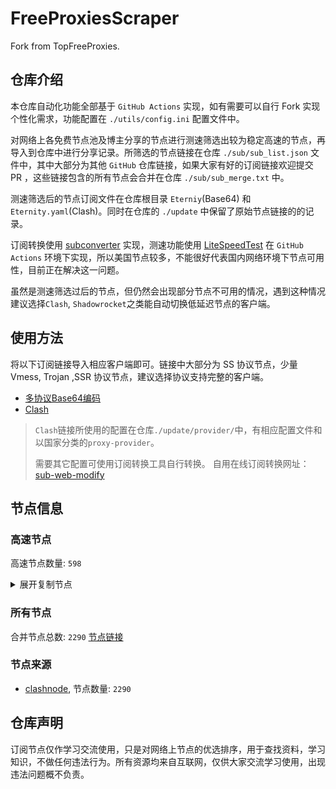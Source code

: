 # FreeProxiesScraper

Fork from TopFreeProxies.

## 仓库介绍
本仓库自动化功能全部基于 `GitHub Actions` 实现，如有需要可以自行 Fork 实现个性化需求，功能配置在 `./utils/config.ini` 配置文件中。

对网络上各免费节点池及博主分享的节点进行测速筛选出较为稳定高速的节点，再导入到仓库中进行分享记录。所筛选的节点链接在仓库 `./sub/sub_list.json` 文件中，其中大部分为其他 `GitHub` 仓库链接，如果大家有好的订阅链接欢迎提交 PR ，这些链接包含的所有节点会合并在仓库 `./sub/sub_merge.txt` 中。

测速筛选后的节点订阅文件在仓库根目录 `Eterniy`(Base64) 和 `Eternity.yaml`(Clash)。同时在仓库的 `./update` 中保留了原始节点链接的的记录。

订阅转换使用 [subconverter](https://github.com/tindy2013/subconverter) 实现，测速功能使用 [LiteSpeedTest](https://github.com/xxf098/LiteSpeedTest) 在 `GitHub Actions` 环境下实现，所以美国节点较多，不能很好代表国内网络环境下节点可用性，目前正在解决这一问题。

虽然是测速筛选过后的节点，但仍然会出现部分节点不可用的情况，遇到这种情况建议选择`Clash`, `Shadowrocket`之类能自动切换低延迟节点的客户端。

## 使用方法
将以下订阅链接导入相应客户端即可。链接中大部分为 SS 协议节点，少量 Vmess, Trojan ,SSR 协议节点，建议选择协议支持完整的客户端。

- [多协议Base64编码](https://raw.githubusercontent.com/caijh/FreeProxiesScraper/master/Eternity)
- [Clash](https://raw.githubusercontent.com/caijh/FreeProxiesScraper/master/Eternity.yaml)

>`Clash`链接所使用的配置在仓库`./update/provider/`中，有相应配置文件和以国家分类的`proxy-provider`。
>
>需要其它配置可使用订阅转换工具自行转换。
>自用在线订阅转换网址：[sub-web-modify](https://sub.v1.mk/)

## 节点信息
### 高速节点
高速节点数量: `598`
<details>
  <summary>展开复制节点</summary>

    trojan://3698a3e7-2877-4ded-a665-d81ee3cfd449@cn1.cdn.xfltd-cdn.top:12012?allowInsecure=1&sni=cn1.cdn.xfltd-cdn.top#02-0005-KR
    trojan://3698a3e7-2877-4ded-a665-d81ee3cfd449@cn2.cdn.xfltd-cdn.top:12071?allowInsecure=1&sni=cdn.alibaba.com#02-0007-KR
    trojan://3698a3e7-2877-4ded-a665-d81ee3cfd449@cn2.cdn.xfltd-cdn.top:12073?allowInsecure=1&sni=cdn.alibaba.com#02-0013-KR
    trojan://3698a3e7-2877-4ded-a665-d81ee3cfd449@cn2.cdn.xfltd-cdn.top:12053?allowInsecure=1&sni=cdn.alibaba.com#02-0016-KR
    trojan://3698a3e7-2877-4ded-a665-d81ee3cfd449@cn2.cdn.xfltd-cdn.top:12067?allowInsecure=1&sni=cdn.alibaba.com#02-0017-KR
    trojan://3698a3e7-2877-4ded-a665-d81ee3cfd449@cn2.cdn.xfltd-cdn.top:12041?allowInsecure=1&sni=cdn.alibaba.com#02-0018-KR
    trojan://3698a3e7-2877-4ded-a665-d81ee3cfd449@cn2.cdn.xfltd-cdn.top:12065?allowInsecure=1&sni=cdn.alibaba.com#02-0019-KR
    trojan://3698a3e7-2877-4ded-a665-d81ee3cfd449@cn2.cdn.xfltd-cdn.top:12075?allowInsecure=1&sni=cdn.alibaba.com#02-0020-KR
    trojan://3698a3e7-2877-4ded-a665-d81ee3cfd449@cn2.cdn.xfltd-cdn.top:12070?allowInsecure=1&sni=cdn.alibaba.com#02-0021-KR
    trojan://3698a3e7-2877-4ded-a665-d81ee3cfd449@cn2.cdn.xfltd-cdn.top:12068?allowInsecure=1&sni=cdn.alibaba.com#02-0022-KR
    trojan://3698a3e7-2877-4ded-a665-d81ee3cfd449@cn2.cdn.xfltd-cdn.top:12066?allowInsecure=1&sni=cdn.alibaba.com#02-0023-KR
    trojan://3698a3e7-2877-4ded-a665-d81ee3cfd449@cn2.cdn.xfltd-cdn.top:12069?allowInsecure=1&sni=cdn.alibaba.com#02-0024-KR
    trojan://3698a3e7-2877-4ded-a665-d81ee3cfd449@cn2.cdn.xfltd-cdn.top:12061?allowInsecure=1&sni=cdn.alibaba.com#02-0025-KR
    trojan://3698a3e7-2877-4ded-a665-d81ee3cfd449@cn2.cdn.xfltd-cdn.top:12072?allowInsecure=1&sni=cdn.alibaba.com#02-0026-KR
    trojan://3698a3e7-2877-4ded-a665-d81ee3cfd449@cn2.cdn.xfltd-cdn.top:12021?allowInsecure=1&sni=cdn.alibaba.com#02-0027-KR
    trojan://3698a3e7-2877-4ded-a665-d81ee3cfd449@cn2.cdn.xfltd-cdn.top:12022?allowInsecure=1&sni=cdn.alibaba.com#02-0028-KR
    trojan://3698a3e7-2877-4ded-a665-d81ee3cfd449@cn2.cdn.xfltd-cdn.top:12024?allowInsecure=1&sni=cdn.alibaba.com#02-0030-KR
    trojan://3698a3e7-2877-4ded-a665-d81ee3cfd449@cn2.cdn.xfltd-cdn.top:12025?allowInsecure=1&sni=cdn.alibaba.com#02-0031-KR
    trojan://3698a3e7-2877-4ded-a665-d81ee3cfd449@cn2.cdn.xfltd-cdn.top:12064?allowInsecure=1&sni=cdn.alibaba.com#02-0032-KR
    trojan://86555042-a7f0-4ee1-84a1-9855f58f24b3@kr-qingyun.dwyun.me:44732?allowInsecure=1&sni=kr-qingyun.dwyun.me#03-0033-KR
    trojan://bc869ac6-f11f-4547-8a53-45e1c4b465f4@kr-qingyun.dwyun.me:44732?allowInsecure=1&sni=kr-qingyun.dwyun.me#03-0034-KR
    ss://Y2hhY2hhMjAtaWV0Zi1wb2x5MTMwNToyMWI2OTI2MC1kNjQ2LTRiMzUtYWZiNS04NzQ5MjA4NTVlMTA@gy.666666222.shop:20035#03-0035-CN
    ss://Y2hhY2hhMjAtaWV0Zi1wb2x5MTMwNToyMWI2OTI2MC1kNjQ2LTRiMzUtYWZiNS04NzQ5MjA4NTVlMTA@gy.666666222.shop:20016#03-0036-CN
    trojan://938b99c1-f8de-44a2-8794-48a53dedd079@kr-qingyun.dwyun.me:44732?allowInsecure=1&sni=kr-qingyun.dwyun.me#03-0037-KR
    trojan://fecf8623-c7b6-4755-b8fe-9eba2c80cfb6@kr-qingyun.dwyun.me:44732?allowInsecure=1&sni=kr-qingyun.dwyun.me#03-0038-KR
    trojan://e57480f7-1b3c-4fe5-ae84-ae18c2ab57dc@kr-qingyun.dwyun.me:44732?allowInsecure=1&sni=kr-qingyun.dwyun.me#03-0039-KR
    ss://Y2hhY2hhMjAtaWV0Zi1wb2x5MTMwNTplNzU2NTNmZi0zZWFjLTRiOGUtOTY1Ny1mNDEwN2EyOTQ1YjU@uk.cooc.icu:35605#03-0040-CN
    ss://Y2hhY2hhMjAtaWV0Zi1wb2x5MTMwNTpjZmVlZTRlZS00ZGJlLTRkMDgtYWE3MC1kYzA1MDc3OTJlZmQ@140.249.160.81:15639#03-0041-CN
    trojan://baca5982-e76f-4d93-8cff-8d58cce140ea@kr-qingyun.dwyun.me:44732?allowInsecure=1&sni=kr-qingyun.dwyun.me#03-0042-KR
    trojan://92762a16-75ae-4bf7-96c6-bd678dbe322e@kr-qingyun.dwyun.me:44732?allowInsecure=1&sni=kr-qingyun.dwyun.me#03-0043-KR
    trojan://e2e69ca8-9da5-40aa-af2f-b1c57539f2b1@kr-qingyun.dwyun.me:44732?allowInsecure=1&sni=kr-qingyun.dwyun.me#03-0044-KR
    ss://Y2hhY2hhMjAtaWV0Zi1wb2x5MTMwNTpjZmVlZTRlZS00ZGJlLTRkMDgtYWE3MC1kYzA1MDc3OTJlZmQ@gdcub.yunnode.win:15632#03-0045-CN
    trojan://15ca58b9-0915-4d97-9505-137625bd68fb@kr-qingyun.dwyun.me:44732?allowInsecure=1&sni=kr-qingyun.dwyun.me#03-0046-KR
    ss://Y2hhY2hhMjAtaWV0Zi1wb2x5MTMwNToxYWIwODc1NC0wZTk0LTQ3ZGItYTEwZS00OGQxMmJkZWU3MjM@gdcub.yunnode.win:15728#03-0047-CN
    trojan://c1b09eb2-ef29-45bc-a8c4-b086b63ba872@kr-qingyun.dwyun.me:44732?allowInsecure=1&sni=kr-qingyun.dwyun.me#03-0048-KR
    ss://Y2hhY2hhMjAtaWV0Zi1wb2x5MTMwNTowY2YyMWVjOC02YzU5LTQ3MzQtYTdiMS05ZTNlMGUzZDAzMmM@afa007d388783f3a.cdn.jiashule.com:24226#03-0049-CN
    ss://Y2hhY2hhMjAtaWV0Zi1wb2x5MTMwNTpkZWM0ZDNkMC1iYTI3LTQ5MGQtODNmMi0wMmNiMjdkMWRmOWI@df-01.bestdong.xyz:59994#03-0050-CN
    trojan://1fad97e4-2e6f-4ab7-ac41-b04cd01f78bb@kr-qingyun.dwyun.me:44732?allowInsecure=1&sni=kr-qingyun.dwyun.me#03-0051-KR
    ss://Y2hhY2hhMjAtaWV0Zi1wb2x5MTMwNTowY2YyMWVjOC02YzU5LTQ3MzQtYTdiMS05ZTNlMGUzZDAzMmM@0e8383f2446d374c.cdn.jiashule.com:42684#03-0052-CN
    ss://Y2hhY2hhMjAtaWV0Zi1wb2x5MTMwNToyMWI2OTI2MC1kNjQ2LTRiMzUtYWZiNS04NzQ5MjA4NTVlMTA@gd.xueyejiasu.com:34338#03-0053-CN
    trojan://97c41f82-03db-4f8a-bf54-f923eea15e0e@kr-qingyun.dwyun.me:44732?allowInsecure=1&sni=kr-qingyun.dwyun.me#03-0054-KR
    ss://Y2hhY2hhMjAtaWV0Zi1wb2x5MTMwNTpkZWM0ZDNkMC1iYTI3LTQ5MGQtODNmMi0wMmNiMjdkMWRmOWI@ll-sh1.bestdong.xyz:24092#03-0055-CN
    trojan://e0081a2d-0b34-4f53-a2d1-18f69aedae51@kr-qingyun.dwyun.me:44732?allowInsecure=1&sni=kr-qingyun.dwyun.me#03-0056-KR
    ss://Y2hhY2hhMjAtaWV0Zi1wb2x5MTMwNToxZGQ1MDY2NS02ZWU1LTQyZTctYTFhMC02YzM5MzdjMTEwNWQ@ll-sh1.bestdong.xyz:24019#03-0057-CN
    ss://Y2hhY2hhMjAtaWV0Zi1wb2x5MTMwNTpkZWM0ZDNkMC1iYTI3LTQ5MGQtODNmMi0wMmNiMjdkMWRmOWI@xd-zg2.bestdong.xyz:24039#03-0058-CN
    trojan://248ee724-808f-4d22-b86b-581fac109244@kr-qingyun.dwyun.me:44732?allowInsecure=1&sni=kr-qingyun.dwyun.me#03-0059-KR
    trojan://b718e490-7ec6-4491-a818-f38eddbaec72@kr-qingyun.dwyun.me:44732?allowInsecure=1&sni=kr-qingyun.dwyun.me#03-0060-KR
    ss://Y2hhY2hhMjAtaWV0Zi1wb2x5MTMwNTowY2YyMWVjOC02YzU5LTQ3MzQtYTdiMS05ZTNlMGUzZDAzMmM@afa007d388783f3a.cdn.jiashule.com:42684#03-0061-CN
    ss://Y2hhY2hhMjAtaWV0Zi1wb2x5MTMwNTpjODQ0ZmY1YS0wZmVjLTQ2YzYtOThkZi1jMGQ4MzAwMTUxYjM@gdcub.yunnode.win:15731#03-0062-CN
    ss://Y2hhY2hhMjAtaWV0Zi1wb2x5MTMwNTpjNmFlYjhmYS1mMGFlLTQ4NTMtOGM5Zi1jNjQ5ZjQ4M2M1NWU@gd.xueyejiasu.com:42414#03-0063-CN
    trojan://a909c77c-5efc-49a9-9bb9-382a8b6a18e9@kr-qingyun.dwyun.me:44732?allowInsecure=1&sni=kr-qingyun.dwyun.me#03-0064-KR
    trojan://dc246eba-96df-407c-8f3f-80949ed8f033@kr-qingyun.dwyun.me:44732?allowInsecure=1&sni=kr-qingyun.dwyun.me#03-0065-KR
    trojan://bc387f1b-9440-40a1-97ca-c8a96e8409c6@kr-qingyun.dwyun.me:44732?allowInsecure=1&sni=kr-qingyun.dwyun.me#03-0066-KR
    trojan://9c5531dc-1da4-4c03-b895-95bdc4d1a860@kr-qingyun.dwyun.me:44732?allowInsecure=1&sni=kr-qingyun.dwyun.me#03-0067-KR
    trojan://2a7f40dc-7942-4ed7-9cac-7b2452c4d199@kr-qingyun.dwyun.me:44732?allowInsecure=1&sni=kr-qingyun.dwyun.me#03-0068-KR
    trojan://d0ed6e14-1a1c-4773-abd4-47c9e6c5ac06@kr-qingyun.dwyun.me:44732?allowInsecure=1&sni=kr-qingyun.dwyun.me#03-0069-KR
    ss://Y2hhY2hhMjAtaWV0Zi1wb2x5MTMwNToyMWI2OTI2MC1kNjQ2LTRiMzUtYWZiNS04NzQ5MjA4NTVlMTA@gy.666666222.shop:20052#03-0070-CN
    trojan://d48d30b4-2ce6-4585-a79f-b35516ce7a8f@kr-qingyun.dwyun.me:44732?allowInsecure=1&sni=kr-qingyun.dwyun.me#03-0071-KR
    ss://Y2hhY2hhMjAtaWV0Zi1wb2x5MTMwNToxYWIwODc1NC0wZTk0LTQ3ZGItYTEwZS00OGQxMmJkZWU3MjM@gdcub.yunnode.win:19630#03-0072-CN
    ss://Y2hhY2hhMjAtaWV0Zi1wb2x5MTMwNTpjODQ0ZmY1YS0wZmVjLTQ2YzYtOThkZi1jMGQ4MzAwMTUxYjM@gdcub.yunnode.win:15532#03-0073-CN
    ss://Y2hhY2hhMjAtaWV0Zi1wb2x5MTMwNToyMWI2OTI2MC1kNjQ2LTRiMzUtYWZiNS04NzQ5MjA4NTVlMTA@gd.xueyejiasu.com:56011#03-0074-CN
    trojan://bd7baabe-d6ac-4bc2-b25d-9c1999837926@kr-qingyun.dwyun.me:44732?allowInsecure=1&sni=kr-qingyun.dwyun.me#03-0075-KR
    trojan://7c0f2b43-ab8e-419d-89f1-9e85b2499117@kr-qingyun.dwyun.me:44732?allowInsecure=1&sni=kr-qingyun.dwyun.me#03-0076-KR
    trojan://e0d17178-26af-4102-84f7-bd144245257b@kr-qingyun.dwyun.me:44732?allowInsecure=1&sni=kr-qingyun.dwyun.me#03-0077-KR
    ss://Y2hhY2hhMjAtaWV0Zi1wb2x5MTMwNTowY2YyMWVjOC02YzU5LTQ3MzQtYTdiMS05ZTNlMGUzZDAzMmM@0e8383f2446d374c.cdn.jiashule.com:41775#03-0078-CN
    trojan://497af58e-9247-44f4-95f6-51437525d88d@kr-qingyun.dwyun.me:44732?allowInsecure=1&sni=kr-qingyun.dwyun.me#03-0079-KR
    trojan://acb375d4-1a9c-40a1-b996-3a84339aa2b8@kr-qingyun.dwyun.me:44732?allowInsecure=1&sni=kr-qingyun.dwyun.me#03-0080-KR
    trojan://5d4a8307-73ed-432b-a928-dc7fbfd95dd8@kr-qingyun.dwyun.me:44732?allowInsecure=1&sni=kr-qingyun.dwyun.me#03-0081-KR
    ss://Y2hhY2hhMjAtaWV0Zi1wb2x5MTMwNTpjZmVlZTRlZS00ZGJlLTRkMDgtYWE3MC1kYzA1MDc3OTJlZmQ@gdcub.yunnode.win:15728#03-0082-CN
    trojan://c0decba9-457a-45f8-bdc0-d95fc4acd341@kr-qingyun.dwyun.me:44732?allowInsecure=1&sni=kr-qingyun.dwyun.me#03-0083-KR
    ss://Y2hhY2hhMjAtaWV0Zi1wb2x5MTMwNToxZGQ1MDY2NS02ZWU1LTQyZTctYTFhMC02YzM5MzdjMTEwNWQ@ll-sh1.bestdong.xyz:24018#03-0084-CN
    ss://Y2hhY2hhMjAtaWV0Zi1wb2x5MTMwNToxYWIwODc1NC0wZTk0LTQ3ZGItYTEwZS00OGQxMmJkZWU3MjM@gdcub.yunnode.win:15642#03-0085-CN
    trojan://8a91d599-d12d-40de-a9c8-973f88af9fd2@kr-qingyun.dwyun.me:44732?allowInsecure=1&sni=kr-qingyun.dwyun.me#03-0086-KR
    trojan://03270964-861b-4705-9c7c-a27d77fc7342@kr-qingyun.dwyun.me:44732?allowInsecure=1&sni=kr-qingyun.dwyun.me#03-0087-KR
    ss://Y2hhY2hhMjAtaWV0Zi1wb2x5MTMwNTpjZmVlZTRlZS00ZGJlLTRkMDgtYWE3MC1kYzA1MDc3OTJlZmQ@gdcub.yunnode.win:15634#03-0088-CN
    ss://Y2hhY2hhMjAtaWV0Zi1wb2x5MTMwNTplNzU2NTNmZi0zZWFjLTRiOGUtOTY1Ny1mNDEwN2EyOTQ1YjU@hk3.iepl.cooc.icu:23881#03-0089-CN
    ss://Y2hhY2hhMjAtaWV0Zi1wb2x5MTMwNTpjODQ0ZmY1YS0wZmVjLTQ2YzYtOThkZi1jMGQ4MzAwMTUxYjM@gdcub.yunnode.win:15637#03-0090-CN
    trojan://befa8c52-67e4-4aa4-9a05-fe7376fbda5a@kr-qingyun.dwyun.me:44732?allowInsecure=1&sni=kr-qingyun.dwyun.me#03-0091-KR
    trojan://165449be-2d4e-4029-9483-2f092e48f8b8@kr-qingyun.dwyun.me:44732?allowInsecure=1&sni=kr-qingyun.dwyun.me#03-0092-KR
    trojan://fe5dd041-ca82-440a-9bcd-ba0535073c55@kr-qingyun.dwyun.me:44732?allowInsecure=1&sni=kr-qingyun.dwyun.me#03-0093-KR
    trojan://c376ac0e-79fd-425f-bfde-c61e267ded7b@kr-qingyun.dwyun.me:44732?allowInsecure=1&sni=kr-qingyun.dwyun.me#03-0094-KR
    trojan://d85f511f-554d-4946-a0c6-2c98edda6f9d@kr-qingyun.dwyun.me:44732?allowInsecure=1&sni=kr-qingyun.dwyun.me#03-0095-KR
    ss://Y2hhY2hhMjAtaWV0Zi1wb2x5MTMwNTplNzU2NTNmZi0zZWFjLTRiOGUtOTY1Ny1mNDEwN2EyOTQ1YjU@jp1.iepl.cooc.icu:47100#03-0096-CN
    ss://Y2hhY2hhMjAtaWV0Zi1wb2x5MTMwNToxZGQ1MDY2NS02ZWU1LTQyZTctYTFhMC02YzM5MzdjMTEwNWQ@ll-sh1.bestdong.xyz:24038#03-0097-CN
    trojan://23c5612e-84f4-4877-a6c6-d42de37afa3c@kr-qingyun.dwyun.me:44732?allowInsecure=1&sni=kr-qingyun.dwyun.me#03-0098-KR
    trojan://17fec23c-4c18-41b8-99c9-e33e165e214f@kr-qingyun.dwyun.me:44732?allowInsecure=1&sni=kr-qingyun.dwyun.me#03-0099-KR
    ss://Y2hhY2hhMjAtaWV0Zi1wb2x5MTMwNTpkZWM0ZDNkMC1iYTI3LTQ5MGQtODNmMi0wMmNiMjdkMWRmOWI@ll-sh1.bestdong.xyz:24040#03-0100-CN
    trojan://4a9c6c61-7fc6-4fc1-b6cd-20c3863dc325@kr-qingyun.dwyun.me:44732?allowInsecure=1&sni=kr-qingyun.dwyun.me#03-0101-KR
    ss://Y2hhY2hhMjAtaWV0Zi1wb2x5MTMwNToxZGQ1MDY2NS02ZWU1LTQyZTctYTFhMC02YzM5MzdjMTEwNWQ@df-01.bestdong.xyz:59995#03-0102-CN
    ss://Y2hhY2hhMjAtaWV0Zi1wb2x5MTMwNTplNzU2NTNmZi0zZWFjLTRiOGUtOTY1Ny1mNDEwN2EyOTQ1YjU@th.cooc.icu:35613#03-0103-CN
    trojan://ea1d2864-d83a-4f23-8c53-89ed49e9d018@kr-qingyun.dwyun.me:44732?allowInsecure=1&sni=kr-qingyun.dwyun.me#03-0104-KR
    ss://Y2hhY2hhMjAtaWV0Zi1wb2x5MTMwNToxZGQ1MDY2NS02ZWU1LTQyZTctYTFhMC02YzM5MzdjMTEwNWQ@ll-sh1.bestdong.xyz:24039#03-0105-CN
    trojan://fb143035-9460-4471-8bdd-82ef38b44b2f@kr-qingyun.dwyun.me:44732?allowInsecure=1&sni=kr-qingyun.dwyun.me#03-0106-KR
    trojan://731729b3-1bfe-4677-8fef-976c1b0f3e65@kr-qingyun.dwyun.me:44732?allowInsecure=1&sni=kr-qingyun.dwyun.me#03-0107-KR
    trojan://62facaef-fb16-4119-9b03-9fb9ec1c7ab4@kr-qingyun.dwyun.me:44732?allowInsecure=1&sni=kr-qingyun.dwyun.me#03-0108-KR
    ss://Y2hhY2hhMjAtaWV0Zi1wb2x5MTMwNToxZGQ1MDY2NS02ZWU1LTQyZTctYTFhMC02YzM5MzdjMTEwNWQ@xd-zg-hkt1.bestdong.xyz:41013#03-0109-CN
    trojan://a1e235c5-e1c7-4be0-88dd-98d58682a9b7@kr-qingyun.dwyun.me:44732?allowInsecure=1&sni=kr-qingyun.dwyun.me#03-0110-KR
    trojan://594f352b-2dfb-4c4b-96e9-f0eb8b180bc7@kr-qingyun.dwyun.me:44732?allowInsecure=1&sni=kr-qingyun.dwyun.me#03-0111-KR
    trojan://abd73493-c898-4b25-8244-5c1a2cc34151@kr-qingyun.dwyun.me:44732?allowInsecure=1&sni=kr-qingyun.dwyun.me#03-0112-KR
    trojan://fabd96ed-64e3-4a73-b261-eb2bcd4ba065@kr-qingyun.dwyun.me:44732?allowInsecure=1&sni=kr-qingyun.dwyun.me#03-0113-KR
    trojan://9fb46e24-a975-48b6-8523-606bc48ef65d@kr-qingyun.dwyun.me:44732?allowInsecure=1&sni=kr-qingyun.dwyun.me#03-0114-KR
    trojan://053e964b-5098-46c2-a097-df1b72c9e944@kr-qingyun.dwyun.me:44732?allowInsecure=1&sni=kr-qingyun.dwyun.me#03-0115-KR
    trojan://3a47cc95-bdc9-4077-b326-0db54b6462eb@kr-qingyun.dwyun.me:44732?allowInsecure=1&sni=kr-qingyun.dwyun.me#03-0116-KR
    ss://Y2hhY2hhMjAtaWV0Zi1wb2x5MTMwNToxZGQ1MDY2NS02ZWU1LTQyZTctYTFhMC02YzM5MzdjMTEwNWQ@ll-sh1.bestdong.xyz:24022#03-0117-CN
    ss://Y2hhY2hhMjAtaWV0Zi1wb2x5MTMwNTowY2YyMWVjOC02YzU5LTQ3MzQtYTdiMS05ZTNlMGUzZDAzMmM@afa007d388783f3a.cdn.jiashule.com:20010#03-0118-CN
    trojan://4f8d635e-2f30-4bed-bc6b-e3823b1cf4c2@kr-qingyun.dwyun.me:44732?allowInsecure=1&sni=kr-qingyun.dwyun.me#03-0119-KR
    trojan://4c301339-a113-4829-a7db-369c3600282d@kr-qingyun.dwyun.me:44732?allowInsecure=1&sni=kr-qingyun.dwyun.me#03-0120-KR
    trojan://79926214-6f8f-4f03-9b7b-14b8516a5ce0@kr-qingyun.dwyun.me:44732?allowInsecure=1&sni=kr-qingyun.dwyun.me#03-0121-KR
    ss://Y2hhY2hhMjAtaWV0Zi1wb2x5MTMwNTowY2YyMWVjOC02YzU5LTQ3MzQtYTdiMS05ZTNlMGUzZDAzMmM@0e8383f2446d374c.cdn.jiashule.com:18641#03-0122-CN
    trojan://f1574e3b-2ead-4bcf-843d-1387930e4ac4@kr-qingyun.dwyun.me:44732?allowInsecure=1&sni=kr-qingyun.dwyun.me#03-0123-KR
    ss://Y2hhY2hhMjAtaWV0Zi1wb2x5MTMwNTpkZWM0ZDNkMC1iYTI3LTQ5MGQtODNmMi0wMmNiMjdkMWRmOWI@xd-zhongri1.bestdong.xyz:28074#03-0124-CN
    trojan://95245c5e-bd2d-49e9-be45-f72c52e10f48@kr-qingyun.dwyun.me:44732?allowInsecure=1&sni=kr-qingyun.dwyun.me#03-0125-KR
    ss://Y2hhY2hhMjAtaWV0Zi1wb2x5MTMwNTpjZmVlZTRlZS00ZGJlLTRkMDgtYWE3MC1kYzA1MDc3OTJlZmQ@gdcub.yunnode.win:15628#03-0126-CN
    ss://Y2hhY2hhMjAtaWV0Zi1wb2x5MTMwNToxZGQ1MDY2NS02ZWU1LTQyZTctYTFhMC02YzM5MzdjMTEwNWQ@xd-zg1.bestdong.xyz:25021#03-0127-CN
    trojan://1b0bccbe-e1a1-4637-b4b4-c23bc077ffb7@kr-qingyun.dwyun.me:44732?allowInsecure=1&sni=kr-qingyun.dwyun.me#03-0128-KR
    trojan://4fba6579-7ef4-4fd1-b33c-95bcb2957449@kr-qingyun.dwyun.me:44732?allowInsecure=1&sni=kr-qingyun.dwyun.me#03-0129-KR
    trojan://c1490c95-2831-4cc4-9d03-f91e5bc733e7@kr-qingyun.dwyun.me:44732?allowInsecure=1&sni=kr-qingyun.dwyun.me#03-0130-KR
    trojan://aa3a33ec-e488-464e-ae49-6ee07124e9d6@kr-qingyun.dwyun.me:44732?allowInsecure=1&sni=kr-qingyun.dwyun.me#03-0131-KR
    trojan://72240c58-3528-48d4-a4a0-ab089dcfb243@kr-qingyun.dwyun.me:44732?allowInsecure=1&sni=kr-qingyun.dwyun.me#03-0132-KR
    trojan://77de4455-a365-49f7-8053-e29c95ba9b94@kr-qingyun.dwyun.me:44732?allowInsecure=1&sni=kr-qingyun.dwyun.me#03-0133-KR
    trojan://2e8d0d5e-e1dc-4f66-a5e5-d225a5d1481c@kr-qingyun.dwyun.me:44732?allowInsecure=1&sni=kr-qingyun.dwyun.me#03-0134-KR
    ss://Y2hhY2hhMjAtaWV0Zi1wb2x5MTMwNToyMWI2OTI2MC1kNjQ2LTRiMzUtYWZiNS04NzQ5MjA4NTVlMTA@gd.xueyejiasu.com:42414#03-0135-CN
    trojan://20c457ab-7053-451e-9914-26c1b9c0ea16@kr-qingyun.dwyun.me:44732?allowInsecure=1&sni=kr-qingyun.dwyun.me#03-0136-KR
    trojan://e7b81221-7b06-495b-bfeb-9ba9432bf023@kr-qingyun.dwyun.me:44732?allowInsecure=1&sni=kr-qingyun.dwyun.me#03-0137-KR
    trojan://a587e232-f840-4b85-98a1-e9f14ef34e74@kr-qingyun.dwyun.me:44732?allowInsecure=1&sni=kr-qingyun.dwyun.me#03-0138-KR
    trojan://70f0e8c7-44b9-427d-b1e8-d3466985db6e@kr-qingyun.dwyun.me:44732?allowInsecure=1&sni=kr-qingyun.dwyun.me#03-0139-KR
    trojan://c940aaf7-c274-48ea-b1d6-2c08438da58e@kr-qingyun.dwyun.me:44732?allowInsecure=1&sni=kr-qingyun.dwyun.me#03-0140-KR
    trojan://51f7aec6-f722-4edc-91b9-b6e6224a3667@kr-qingyun.dwyun.me:44732?allowInsecure=1&sni=kr-qingyun.dwyun.me#03-0141-KR
    ss://Y2hhY2hhMjAtaWV0Zi1wb2x5MTMwNToxYWIwODc1NC0wZTk0LTQ3ZGItYTEwZS00OGQxMmJkZWU3MjM@gdcub.yunnode.win:15729#03-0142-CN
    ss://Y2hhY2hhMjAtaWV0Zi1wb2x5MTMwNTpkZWM0ZDNkMC1iYTI3LTQ5MGQtODNmMi0wMmNiMjdkMWRmOWI@df-01.bestdong.xyz:33030#03-0143-CN
    ss://Y2hhY2hhMjAtaWV0Zi1wb2x5MTMwNTpjZmVlZTRlZS00ZGJlLTRkMDgtYWE3MC1kYzA1MDc3OTJlZmQ@gdcub.yunnode.win:15636#03-0144-CN
    trojan://641f90bd-a47d-4d20-b07a-c20e4faf9ae9@kr-qingyun.dwyun.me:44732?allowInsecure=1&sni=kr-qingyun.dwyun.me#03-0145-KR
    trojan://3ddf9b43-ffe0-45d5-9bff-3445714ca827@kr-qingyun.dwyun.me:44732?allowInsecure=1&sni=kr-qingyun.dwyun.me#03-0146-KR
    ss://Y2hhY2hhMjAtaWV0Zi1wb2x5MTMwNTpjZmVlZTRlZS00ZGJlLTRkMDgtYWE3MC1kYzA1MDc3OTJlZmQ@gdcub.yunnode.win:15735#03-0147-CN
    ss://Y2hhY2hhMjAtaWV0Zi1wb2x5MTMwNTowY2YyMWVjOC02YzU5LTQ3MzQtYTdiMS05ZTNlMGUzZDAzMmM@afa007d388783f3a.cdn.jiashule.com:18641#03-0148-CN
    ss://Y2hhY2hhMjAtaWV0Zi1wb2x5MTMwNTplNzU2NTNmZi0zZWFjLTRiOGUtOTY1Ny1mNDEwN2EyOTQ1YjU@sg1.iepl.cooc.icu:35105#03-0149-CN
    ss://Y2hhY2hhMjAtaWV0Zi1wb2x5MTMwNTpjZmVlZTRlZS00ZGJlLTRkMDgtYWE3MC1kYzA1MDc3OTJlZmQ@gdcub.yunnode.win:15627#03-0150-CN
    ss://Y2hhY2hhMjAtaWV0Zi1wb2x5MTMwNTowY2YyMWVjOC02YzU5LTQ3MzQtYTdiMS05ZTNlMGUzZDAzMmM@0e8383f2446d374c.cdn.jiashule.com:44055#03-0151-CN
    ss://Y2hhY2hhMjAtaWV0Zi1wb2x5MTMwNToxZGQ1MDY2NS02ZWU1LTQyZTctYTFhMC02YzM5MzdjMTEwNWQ@xd-zg2.bestdong.xyz:24039#03-0152-CN
    trojan://539c782a-c529-4fae-9c02-849190361708@kr-qingyun.dwyun.me:44732?allowInsecure=1&sni=kr-qingyun.dwyun.me#03-0153-KR
    trojan://e3c53a2b-41f6-4bf0-a587-0eed57915c98@kr-qingyun.dwyun.me:44732?allowInsecure=1&sni=kr-qingyun.dwyun.me#03-0154-KR
    trojan://8061af2f-da86-4359-ac19-58d94ed2aeae@kr-qingyun.dwyun.me:44732?allowInsecure=1&sni=kr-qingyun.dwyun.me#03-0155-KR
    trojan://404e3f81-e82c-477e-b01f-16b34188b5e0@kr-qingyun.dwyun.me:44732?allowInsecure=1&sni=kr-qingyun.dwyun.me#03-0156-KR
    ss://Y2hhY2hhMjAtaWV0Zi1wb2x5MTMwNTpkZWM0ZDNkMC1iYTI3LTQ5MGQtODNmMi0wMmNiMjdkMWRmOWI@ll-sh1.bestdong.xyz:24021#03-0157-CN
    trojan://6d9d9cb5-0065-4f4a-bf70-c744405f8f45@kr-qingyun.dwyun.me:44732?allowInsecure=1&sni=kr-qingyun.dwyun.me#03-0158-KR
    ss://Y2hhY2hhMjAtaWV0Zi1wb2x5MTMwNTpkZWM0ZDNkMC1iYTI3LTQ5MGQtODNmMi0wMmNiMjdkMWRmOWI@ll-sh1.bestdong.xyz:24022#03-0159-CN
    ss://Y2hhY2hhMjAtaWV0Zi1wb2x5MTMwNTpjZmVlZTRlZS00ZGJlLTRkMDgtYWE3MC1kYzA1MDc3OTJlZmQ@140.249.160.81:15638#03-0160-CN
    trojan://bd4fbac5-e446-4936-8672-e0f3c5154cbb@kr-qingyun.dwyun.me:44732?allowInsecure=1&sni=kr-qingyun.dwyun.me#03-0161-KR
    ss://Y2hhY2hhMjAtaWV0Zi1wb2x5MTMwNToyMWI2OTI2MC1kNjQ2LTRiMzUtYWZiNS04NzQ5MjA4NTVlMTA@gd.xueyejiasu.com:47564#03-0162-CN
    trojan://e847ca57-c67f-49c8-bee2-db17795a2018@kr-qingyun.dwyun.me:44732?allowInsecure=1&sni=kr-qingyun.dwyun.me#03-0163-KR
    trojan://851ccdc9-81cd-4355-ba2b-184d5a643130@kr-qingyun.dwyun.me:44732?allowInsecure=1&sni=kr-qingyun.dwyun.me#03-0164-KR
    trojan://1c1db261-db1a-4d44-b2e2-bde845d422ef@kr-qingyun.dwyun.me:44732?allowInsecure=1&sni=kr-qingyun.dwyun.me#03-0165-KR
    trojan://a4b561d7-960c-40c8-83b1-1b8b39e2fb5f@kr-qingyun.dwyun.me:44732?allowInsecure=1&sni=kr-qingyun.dwyun.me#03-0166-KR
    trojan://2eb84d2e-3c13-4413-9223-f241c83a8566@kr-qingyun.dwyun.me:44732?allowInsecure=1&sni=kr-qingyun.dwyun.me#03-0167-KR
    trojan://a398710c-400c-4ad1-a5cc-2b7a7d5338e3@kr-qingyun.dwyun.me:44732?allowInsecure=1&sni=kr-qingyun.dwyun.me#03-0168-KR
    trojan://d9b012e9-7559-4c60-b9ca-84aa8a8513cd@kr-qingyun.dwyun.me:44732?allowInsecure=1&sni=kr-qingyun.dwyun.me#03-0169-KR
    trojan://c19980a7-37bc-4a78-bc02-82f82afdaeb5@kr-qingyun.dwyun.me:44732?allowInsecure=1&sni=kr-qingyun.dwyun.me#03-0170-KR
    trojan://752cf8e0-0603-4dc6-9e8b-bd4260850b2b@kr-qingyun.dwyun.me:44732?allowInsecure=1&sni=kr-qingyun.dwyun.me#03-0171-KR
    trojan://7e663b35-7b00-451f-be91-32d091a7fdf7@kr-qingyun.dwyun.me:44732?allowInsecure=1&sni=kr-qingyun.dwyun.me#03-0172-KR
    ss://Y2hhY2hhMjAtaWV0Zi1wb2x5MTMwNTpjODQ0ZmY1YS0wZmVjLTQ2YzYtOThkZi1jMGQ4MzAwMTUxYjM@gdcub.yunnode.win:15733#03-0173-CN
    trojan://d0281a61-5c68-44de-85fa-15e6a242c1da@kr-qingyun.dwyun.me:44732?allowInsecure=1&sni=kr-qingyun.dwyun.me#03-0174-KR
    trojan://5217f39a-69b8-4e22-9988-da92f13824ec@kr-qingyun.dwyun.me:44732?allowInsecure=1&sni=kr-qingyun.dwyun.me#03-0175-KR
    trojan://c197234c-c64b-41b9-a207-29bc086533fd@kr-qingyun.dwyun.me:44732?allowInsecure=1&sni=kr-qingyun.dwyun.me#03-0176-KR
    trojan://d1808bad-b46e-4625-8b0d-e31d59490b6d@kr-qingyun.dwyun.me:44732?allowInsecure=1&sni=kr-qingyun.dwyun.me#03-0177-KR
    ss://Y2hhY2hhMjAtaWV0Zi1wb2x5MTMwNTpkZWM0ZDNkMC1iYTI3LTQ5MGQtODNmMi0wMmNiMjdkMWRmOWI@df-01.bestdong.xyz:59993#03-0178-CN
    trojan://d13f633d-7de9-4db3-bb84-6045f50e7acf@kr-qingyun.dwyun.me:44732?allowInsecure=1&sni=kr-qingyun.dwyun.me#03-0179-KR
    trojan://1e575020-2dd4-40ca-99ec-2b92f2e55035@kr-qingyun.dwyun.me:44732?allowInsecure=1&sni=kr-qingyun.dwyun.me#03-0180-KR
    trojan://d17b802b-cbee-4ec3-82c6-e062e9fc7fa2@kr-qingyun.dwyun.me:44732?allowInsecure=1&sni=kr-qingyun.dwyun.me#03-0181-KR
    trojan://a19857c4-b948-4df4-8465-ad513b821729@kr-qingyun.dwyun.me:44732?allowInsecure=1&sni=kr-qingyun.dwyun.me#03-0182-KR
    trojan://0b90ba86-3514-451b-b662-40f33a621f59@kr-qingyun.dwyun.me:44732?allowInsecure=1&sni=kr-qingyun.dwyun.me#03-0183-KR
    ss://Y2hhY2hhMjAtaWV0Zi1wb2x5MTMwNTpkZWM0ZDNkMC1iYTI3LTQ5MGQtODNmMi0wMmNiMjdkMWRmOWI@ll-sh1.bestdong.xyz:24039#03-0184-CN
    trojan://f40fe23e-069b-4a8f-a3bf-5688a918775a@kr-qingyun.dwyun.me:44732?allowInsecure=1&sni=kr-qingyun.dwyun.me#03-0185-KR
    trojan://515a41d4-2036-42f8-92b8-4b9dc6cc38e5@kr-qingyun.dwyun.me:44732?allowInsecure=1&sni=kr-qingyun.dwyun.me#03-0186-KR
    trojan://9275b307-4ccd-4353-bcf1-7e79f6a9ff26@kr-qingyun.dwyun.me:44732?allowInsecure=1&sni=kr-qingyun.dwyun.me#03-0187-KR
    ss://Y2hhY2hhMjAtaWV0Zi1wb2x5MTMwNTplNzU2NTNmZi0zZWFjLTRiOGUtOTY1Ny1mNDEwN2EyOTQ1YjU@kr1.iepl.cooc.icu:35101#03-0188-CN
    trojan://865a9466-5f5c-4c6d-ba9d-3d567dfc37b0@kr-qingyun.dwyun.me:44732?allowInsecure=1&sni=kr-qingyun.dwyun.me#03-0189-KR
    trojan://73dfd096-9ec5-4bf3-8f00-6077d7656886@kr-qingyun.dwyun.me:44732?allowInsecure=1&sni=kr-qingyun.dwyun.me#03-0190-KR
    trojan://655ddaef-2a59-4d0d-95cd-05e742d10fb6@kr-qingyun.dwyun.me:44732?allowInsecure=1&sni=kr-qingyun.dwyun.me#03-0191-KR
    trojan://4c02072a-3233-4bbb-b4dd-3270dad8b163@kr-qingyun.dwyun.me:44732?allowInsecure=1&sni=kr-qingyun.dwyun.me#03-0192-KR
    ss://Y2hhY2hhMjAtaWV0Zi1wb2x5MTMwNToxYWIwODc1NC0wZTk0LTQ3ZGItYTEwZS00OGQxMmJkZWU3MjM@gdcub.yunnode.win:15632#03-0193-CN
    ss://Y2hhY2hhMjAtaWV0Zi1wb2x5MTMwNTowY2YyMWVjOC02YzU5LTQ3MzQtYTdiMS05ZTNlMGUzZDAzMmM@afa007d388783f3a.cdn.jiashule.com:21744#03-0194-CN
    trojan://ff4f62cc-9039-4b10-bbb4-8e8fb8005b25@kr-qingyun.dwyun.me:44732?allowInsecure=1&sni=kr-qingyun.dwyun.me#03-0195-KR
    ss://Y2hhY2hhMjAtaWV0Zi1wb2x5MTMwNTpkZWM0ZDNkMC1iYTI3LTQ5MGQtODNmMi0wMmNiMjdkMWRmOWI@ll-sh1.bestdong.xyz:24019#03-0196-CN
    ss://Y2hhY2hhMjAtaWV0Zi1wb2x5MTMwNToxYWIwODc1NC0wZTk0LTQ3ZGItYTEwZS00OGQxMmJkZWU3MjM@gdcub.yunnode.win:15635#03-0197-CN
    ss://Y2hhY2hhMjAtaWV0Zi1wb2x5MTMwNToxZGQ1MDY2NS02ZWU1LTQyZTctYTFhMC02YzM5MzdjMTEwNWQ@xd-zg2.bestdong.xyz:26011#03-0198-CN
    ss://Y2hhY2hhMjAtaWV0Zi1wb2x5MTMwNToxYWIwODc1NC0wZTk0LTQ3ZGItYTEwZS00OGQxMmJkZWU3MjM@gdcub.yunnode.win:15532#03-0199-CN
    trojan://881a2fbe-d828-463e-9514-9b96a1bcbe7e@kr-qingyun.dwyun.me:44732?allowInsecure=1&sni=kr-qingyun.dwyun.me#03-0200-KR
    ss://Y2hhY2hhMjAtaWV0Zi1wb2x5MTMwNToxYWIwODc1NC0wZTk0LTQ3ZGItYTEwZS00OGQxMmJkZWU3MjM@gdcub.yunnode.win:15627#03-0201-CN
    trojan://ef005369-8f1f-4cb1-afa7-13325d725a24@kr-qingyun.dwyun.me:44732?allowInsecure=1&sni=kr-qingyun.dwyun.me#03-0202-KR
    ss://Y2hhY2hhMjAtaWV0Zi1wb2x5MTMwNTpkZWM0ZDNkMC1iYTI3LTQ5MGQtODNmMi0wMmNiMjdkMWRmOWI@xd-zhongri1.bestdong.xyz:28912#03-0203-CN
    trojan://23cfbeba-fbaa-42a2-b8b9-70720b910db7@kr-qingyun.dwyun.me:44732?allowInsecure=1&sni=kr-qingyun.dwyun.me#03-0204-KR
    trojan://00633353-dfe0-4a7f-b4e4-78cf56f991b1@kr-qingyun.dwyun.me:44732?allowInsecure=1&sni=kr-qingyun.dwyun.me#03-0205-KR
    ss://Y2hhY2hhMjAtaWV0Zi1wb2x5MTMwNTowY2YyMWVjOC02YzU5LTQ3MzQtYTdiMS05ZTNlMGUzZDAzMmM@0e8383f2446d374c.cdn.jiashule.com:22189#03-0206-CN
    trojan://ba3cdcc9-da02-494d-b08a-f013ef68b36b@kr-qingyun.dwyun.me:44732?allowInsecure=1&sni=kr-qingyun.dwyun.me#03-0207-KR
    trojan://4aed53e5-bcdb-4384-8a14-5904da46a394@kr-qingyun.dwyun.me:44732?allowInsecure=1&sni=kr-qingyun.dwyun.me#03-0208-KR
    trojan://66c32564-fc41-4067-bd77-66772faa0283@kr-qingyun.dwyun.me:44732?allowInsecure=1&sni=kr-qingyun.dwyun.me#03-0209-KR
    trojan://450b5ac9-89a6-48be-af3a-f1fd374759f3@kr-qingyun.dwyun.me:44732?allowInsecure=1&sni=kr-qingyun.dwyun.me#03-0210-KR
    trojan://2ad45017-c464-4fc6-b436-bc67cf22f6f1@kr-qingyun.dwyun.me:44732?allowInsecure=1&sni=kr-qingyun.dwyun.me#03-0211-KR
    trojan://f624d74a-9674-4705-902e-e2f5645cc0e8@kr-qingyun.dwyun.me:44732?allowInsecure=1&sni=kr-qingyun.dwyun.me#03-0212-KR
    trojan://5c568332-bb4f-451d-94f0-affac7b617ad@kr-qingyun.dwyun.me:44732?allowInsecure=1&sni=kr-qingyun.dwyun.me#03-0213-KR
    ss://Y2hhY2hhMjAtaWV0Zi1wb2x5MTMwNTpkZWM0ZDNkMC1iYTI3LTQ5MGQtODNmMi0wMmNiMjdkMWRmOWI@xd-zg-hkt1.bestdong.xyz:60003#03-0214-CN
    ss://Y2hhY2hhMjAtaWV0Zi1wb2x5MTMwNTplNzU2NTNmZi0zZWFjLTRiOGUtOTY1Ny1mNDEwN2EyOTQ1YjU@usa3.iepl.cooc.icu:33881#03-0215-CN
    ss://Y2hhY2hhMjAtaWV0Zi1wb2x5MTMwNToxZGQ1MDY2NS02ZWU1LTQyZTctYTFhMC02YzM5MzdjMTEwNWQ@df-01.bestdong.xyz:59994#03-0216-CN
    ss://Y2hhY2hhMjAtaWV0Zi1wb2x5MTMwNToxZGQ1MDY2NS02ZWU1LTQyZTctYTFhMC02YzM5MzdjMTEwNWQ@ll-sh1.bestdong.xyz:24021#03-0217-CN
    trojan://6d3203b1-c546-46a3-8fde-608281792296@kr-qingyun.dwyun.me:44732?allowInsecure=1&sni=kr-qingyun.dwyun.me#03-0218-KR
    trojan://edc38a98-6d81-4464-a036-4e5c5af7388f@kr-qingyun.dwyun.me:44732?allowInsecure=1&sni=kr-qingyun.dwyun.me#03-0219-KR
    trojan://8863cdfd-0aba-406d-a939-e5a4f7de24a2@kr-qingyun.dwyun.me:44732?allowInsecure=1&sni=kr-qingyun.dwyun.me#03-0220-KR
    ss://Y2hhY2hhMjAtaWV0Zi1wb2x5MTMwNToxZGQ1MDY2NS02ZWU1LTQyZTctYTFhMC02YzM5MzdjMTEwNWQ@xd-zg2.bestdong.xyz:26015#03-0221-CN
    trojan://b7110991-dae3-4e16-9496-fa709479872c@kr-qingyun.dwyun.me:44732?allowInsecure=1&sni=kr-qingyun.dwyun.me#03-0222-KR
    trojan://13224e48-8b54-4d8c-ba47-294f36451edd@kr-qingyun.dwyun.me:44732?allowInsecure=1&sni=kr-qingyun.dwyun.me#03-0223-KR
    ss://Y2hhY2hhMjAtaWV0Zi1wb2x5MTMwNTpjZmVlZTRlZS00ZGJlLTRkMDgtYWE3MC1kYzA1MDc3OTJlZmQ@gdcub.yunnode.win:15931#03-0224-CN
    trojan://0c388c36-784f-47da-8d36-a41d1337c87f@kr-qingyun.dwyun.me:44732?allowInsecure=1&sni=kr-qingyun.dwyun.me#03-0225-KR
    trojan://7a233a85-954a-443a-85f0-e77023108c27@kr-qingyun.dwyun.me:44732?allowInsecure=1&sni=kr-qingyun.dwyun.me#03-0226-KR
    trojan://7e9c7997-b1d3-4738-aca5-5af554a12ef6@kr-qingyun.dwyun.me:44732?allowInsecure=1&sni=kr-qingyun.dwyun.me#03-0227-KR
    trojan://d659a4c6-4a58-4a60-964c-994ece579281@kr-qingyun.dwyun.me:44732?allowInsecure=1&sni=kr-qingyun.dwyun.me#03-0228-KR
    ss://Y2hhY2hhMjAtaWV0Zi1wb2x5MTMwNTplNzU2NTNmZi0zZWFjLTRiOGUtOTY1Ny1mNDEwN2EyOTQ1YjU@tw1.iepl.cooc.icu:35109#03-0229-CN
    ss://Y2hhY2hhMjAtaWV0Zi1wb2x5MTMwNToyMWI2OTI2MC1kNjQ2LTRiMzUtYWZiNS04NzQ5MjA4NTVlMTA@gy.666666222.shop:20008#03-0230-CN
    ss://Y2hhY2hhMjAtaWV0Zi1wb2x5MTMwNTplNzU2NTNmZi0zZWFjLTRiOGUtOTY1Ny1mNDEwN2EyOTQ1YjU@sg2.iepl.cooc.icu:35106#03-0231-CN
    trojan://416e63fa-7f2f-4270-9fea-994f5087a5e9@kr-qingyun.dwyun.me:44732?allowInsecure=1&sni=kr-qingyun.dwyun.me#03-0232-KR
    trojan://453b1332-25e5-4af3-a7b5-5e85d4ae44e6@kr-qingyun.dwyun.me:44732?allowInsecure=1&sni=kr-qingyun.dwyun.me#03-0233-KR
    trojan://88c83576-af0d-4afa-a897-9873e367e29c@kr-qingyun.dwyun.me:44732?allowInsecure=1&sni=kr-qingyun.dwyun.me#03-0234-KR
    trojan://ee6dccee-c806-4694-ad7b-adecca1da28b@kr-qingyun.dwyun.me:44732?allowInsecure=1&sni=kr-qingyun.dwyun.me#03-0235-KR
    trojan://731e04b1-7534-4173-921f-b1ceb46336c5@kr-qingyun.dwyun.me:44732?allowInsecure=1&sni=kr-qingyun.dwyun.me#03-0236-KR
    ss://Y2hhY2hhMjAtaWV0Zi1wb2x5MTMwNTplNzU2NTNmZi0zZWFjLTRiOGUtOTY1Ny1mNDEwN2EyOTQ1YjU@ru.cooc.icu:35645#03-0237-CN
    ss://Y2hhY2hhMjAtaWV0Zi1wb2x5MTMwNTpjZmVlZTRlZS00ZGJlLTRkMDgtYWE3MC1kYzA1MDc3OTJlZmQ@140.249.160.81:15641#03-0238-CN
    trojan://ef424c86-9527-4f4a-9a4b-bb2f4554cf22@kr-qingyun.dwyun.me:44732?allowInsecure=1&sni=kr-qingyun.dwyun.me#03-0239-KR
    trojan://f24c2e7a-4309-406c-aa13-bb20177073e4@kr-qingyun.dwyun.me:44732?allowInsecure=1&sni=kr-qingyun.dwyun.me#03-0240-KR
    trojan://8903dde2-b621-4f6a-87fb-3da36bffe204@kr-qingyun.dwyun.me:44732?allowInsecure=1&sni=kr-qingyun.dwyun.me#03-0241-KR
    trojan://2460f565-6e11-40d8-acc8-9f5dd682b169@kr-qingyun.dwyun.me:44732?allowInsecure=1&sni=kr-qingyun.dwyun.me#03-0242-KR
    ss://Y2hhY2hhMjAtaWV0Zi1wb2x5MTMwNTpjNmFlYjhmYS1mMGFlLTQ4NTMtOGM5Zi1jNjQ5ZjQ4M2M1NWU@gy.666666222.shop:20006#03-0243-CN
    trojan://d79f478c-e7ea-4c01-a1c4-f7d89a7cd829@kr-qingyun.dwyun.me:44732?allowInsecure=1&sni=kr-qingyun.dwyun.me#03-0244-KR
    trojan://95e9bfe4-16c0-403f-8b77-734243ba578d@kr-qingyun.dwyun.me:44732?allowInsecure=1&sni=kr-qingyun.dwyun.me#03-0245-KR
    trojan://3aef3e2a-50bc-477d-be31-9242f0dc2e7e@kr-qingyun.dwyun.me:44732?allowInsecure=1&sni=kr-qingyun.dwyun.me#03-0246-KR
    ss://Y2hhY2hhMjAtaWV0Zi1wb2x5MTMwNToxYWIwODc1NC0wZTk0LTQ3ZGItYTEwZS00OGQxMmJkZWU3MjM@gdcub.yunnode.win:15931#03-0247-CN
    ss://Y2hhY2hhMjAtaWV0Zi1wb2x5MTMwNTpjNmFlYjhmYS1mMGFlLTQ4NTMtOGM5Zi1jNjQ5ZjQ4M2M1NWU@gd.xueyejiasu.com:58159#03-0248-CN
    ss://Y2hhY2hhMjAtaWV0Zi1wb2x5MTMwNTowY2YyMWVjOC02YzU5LTQ3MzQtYTdiMS05ZTNlMGUzZDAzMmM@gzgjc123.xiyunchen.cn:64902#03-0249-CN
    trojan://3b808ec3-87e4-4e21-86a2-71a22e8951c3@kr-qingyun.dwyun.me:44732?allowInsecure=1&sni=kr-qingyun.dwyun.me#03-0250-KR
    ss://Y2hhY2hhMjAtaWV0Zi1wb2x5MTMwNTpjNmFlYjhmYS1mMGFlLTQ4NTMtOGM5Zi1jNjQ5ZjQ4M2M1NWU@gd.xueyejiasu.com:34338#03-0251-CN
    trojan://cc523068-0a33-4c7a-879f-bc7a86355d93@kr-qingyun.dwyun.me:44732?allowInsecure=1&sni=kr-qingyun.dwyun.me#03-0252-KR
    trojan://5a5657bc-7a86-497e-9bcc-a4b98de35ef7@kr-qingyun.dwyun.me:44732?allowInsecure=1&sni=kr-qingyun.dwyun.me#03-0253-KR
    ss://Y2hhY2hhMjAtaWV0Zi1wb2x5MTMwNTplNzU2NTNmZi0zZWFjLTRiOGUtOTY1Ny1mNDEwN2EyOTQ1YjU@mas.cooc.icu:35603#03-0254-CN
    trojan://ae073498-f601-4158-aed6-72922cca7bd5@kr-qingyun.dwyun.me:44732?allowInsecure=1&sni=kr-qingyun.dwyun.me#03-0255-KR
    trojan://0b3b95a0-0f2d-4fe3-a8bf-4c879d571538@kr-qingyun.dwyun.me:44732?allowInsecure=1&sni=kr-qingyun.dwyun.me#03-0256-KR
    ss://Y2hhY2hhMjAtaWV0Zi1wb2x5MTMwNTpjODQ0ZmY1YS0wZmVjLTQ2YzYtOThkZi1jMGQ4MzAwMTUxYjM@140.249.160.81:15639#03-0257-CN
    trojan://f6538cc4-3618-4409-a8c3-d23edcd3e306@kr-qingyun.dwyun.me:44732?allowInsecure=1&sni=kr-qingyun.dwyun.me#03-0258-KR
    trojan://9a89499e-fdc4-48e4-b45a-6565806b4abc@kr-qingyun.dwyun.me:44732?allowInsecure=1&sni=kr-qingyun.dwyun.me#03-0259-KR
    ss://Y2hhY2hhMjAtaWV0Zi1wb2x5MTMwNTpkZWM0ZDNkMC1iYTI3LTQ5MGQtODNmMi0wMmNiMjdkMWRmOWI@ll-sh1.bestdong.xyz:24020#03-0260-CN
    ss://Y2hhY2hhMjAtaWV0Zi1wb2x5MTMwNTplNzU2NTNmZi0zZWFjLTRiOGUtOTY1Ny1mNDEwN2EyOTQ1YjU@vn.cooc.icu:35601#03-0261-CN
    trojan://7586884d-18f5-496f-9524-0eaab963d87d@kr-qingyun.dwyun.me:44732?allowInsecure=1&sni=kr-qingyun.dwyun.me#03-0262-KR
    trojan://8a0c2f9f-8485-411b-a2ed-af5b54376df7@kr-qingyun.dwyun.me:44732?allowInsecure=1&sni=kr-qingyun.dwyun.me#03-0263-KR
    trojan://383835ea-5f4d-4617-a2a2-7e4b905fd68e@kr-qingyun.dwyun.me:44732?allowInsecure=1&sni=kr-qingyun.dwyun.me#03-0264-KR
    trojan://f67988db-5649-4ec4-83fd-56df9f2b4439@kr-qingyun.dwyun.me:44732?allowInsecure=1&sni=kr-qingyun.dwyun.me#03-0265-KR
    ss://Y2hhY2hhMjAtaWV0Zi1wb2x5MTMwNTpjZmVlZTRlZS00ZGJlLTRkMDgtYWE3MC1kYzA1MDc3OTJlZmQ@gdcub.yunnode.win:15731#03-0266-CN
    trojan://aa3aca7e-18aa-4a8b-a184-bf407be82b97@kr-qingyun.dwyun.me:44732?allowInsecure=1&sni=kr-qingyun.dwyun.me#03-0267-KR
    trojan://8134f6d2-6fe3-4fa4-944d-50727a1a6d88@kr-qingyun.dwyun.me:44732?allowInsecure=1&sni=kr-qingyun.dwyun.me#03-0268-KR
    trojan://f01dae35-576c-4c2e-87de-f02b4dba8851@kr-qingyun.dwyun.me:44732?allowInsecure=1&sni=kr-qingyun.dwyun.me#03-0269-KR
    ss://Y2hhY2hhMjAtaWV0Zi1wb2x5MTMwNToyMWI2OTI2MC1kNjQ2LTRiMzUtYWZiNS04NzQ5MjA4NTVlMTA@gy.666666222.shop:20002#03-0270-CN
    ss://Y2hhY2hhMjAtaWV0Zi1wb2x5MTMwNToxZGQ1MDY2NS02ZWU1LTQyZTctYTFhMC02YzM5MzdjMTEwNWQ@xd-zg-hkt1.bestdong.xyz:60003#03-0271-CN
    trojan://1f9dc796-1df3-4de7-ba15-2cd6b2da850b@kr-qingyun.dwyun.me:44732?allowInsecure=1&sni=kr-qingyun.dwyun.me#03-0272-KR
    trojan://7653256c-ab2e-4a11-b0e2-50af96565f54@kr-qingyun.dwyun.me:44732?allowInsecure=1&sni=kr-qingyun.dwyun.me#03-0273-KR
    trojan://8edb8851-1e70-4984-a1ef-870267e27601@kr-qingyun.dwyun.me:44732?allowInsecure=1&sni=kr-qingyun.dwyun.me#03-0274-KR
    trojan://15e28453-450e-4ee7-9770-72dbda513b1d@kr-qingyun.dwyun.me:44732?allowInsecure=1&sni=kr-qingyun.dwyun.me#03-0275-KR
    trojan://5b76c161-9883-4161-9683-82f69fe0233d@kr-qingyun.dwyun.me:44732?allowInsecure=1&sni=kr-qingyun.dwyun.me#03-0276-KR
    ss://Y2hhY2hhMjAtaWV0Zi1wb2x5MTMwNTplNzU2NTNmZi0zZWFjLTRiOGUtOTY1Ny1mNDEwN2EyOTQ1YjU@kr3.iepl.cooc.icu:35609#03-0277-CN
    trojan://50d294d8-a2a9-4291-b8f4-fbad17f6a33a@kr-qingyun.dwyun.me:44732?allowInsecure=1&sni=kr-qingyun.dwyun.me#03-0278-KR
    ss://Y2hhY2hhMjAtaWV0Zi1wb2x5MTMwNToxZGQ1MDY2NS02ZWU1LTQyZTctYTFhMC02YzM5MzdjMTEwNWQ@df-01.bestdong.xyz:33030#03-0279-CN
    ss://Y2hhY2hhMjAtaWV0Zi1wb2x5MTMwNTpjNmFlYjhmYS1mMGFlLTQ4NTMtOGM5Zi1jNjQ5ZjQ4M2M1NWU@gy.666666222.shop:20032#03-0280-CN
    ss://Y2hhY2hhMjAtaWV0Zi1wb2x5MTMwNToxZGQ1MDY2NS02ZWU1LTQyZTctYTFhMC02YzM5MzdjMTEwNWQ@xd-zg-hkt1.bestdong.xyz:41015#03-0281-CN
    ss://Y2hhY2hhMjAtaWV0Zi1wb2x5MTMwNToxYWIwODc1NC0wZTk0LTQ3ZGItYTEwZS00OGQxMmJkZWU3MjM@gdcub.yunnode.win:15735#03-0282-CN
    trojan://0b117637-5039-4101-b46d-ef21ff351501@kr-qingyun.dwyun.me:44732?allowInsecure=1&sni=kr-qingyun.dwyun.me#03-0283-KR
    ss://Y2hhY2hhMjAtaWV0Zi1wb2x5MTMwNTpkZWM0ZDNkMC1iYTI3LTQ5MGQtODNmMi0wMmNiMjdkMWRmOWI@xd-zg-hkt1.bestdong.xyz:41015#03-0284-CN
    trojan://ed742eb3-6bf0-44d2-a53a-c0f870c85ff7@kr-qingyun.dwyun.me:44732?allowInsecure=1&sni=kr-qingyun.dwyun.me#03-0285-KR
    ss://Y2hhY2hhMjAtaWV0Zi1wb2x5MTMwNTpjNmFlYjhmYS1mMGFlLTQ4NTMtOGM5Zi1jNjQ5ZjQ4M2M1NWU@gy.666666222.shop:20013#03-0286-CN
    trojan://560a1e03-f5a7-4828-b250-dce87d110e97@kr-qingyun.dwyun.me:44732?allowInsecure=1&sni=kr-qingyun.dwyun.me#03-0287-KR
    trojan://aa17d447-8bba-4740-bd2f-918c7734b974@kr-qingyun.dwyun.me:44732?allowInsecure=1&sni=kr-qingyun.dwyun.me#03-0288-KR
    trojan://a831bef3-5d0f-44c9-b40c-365e403a7a5e@kr-qingyun.dwyun.me:44732?allowInsecure=1&sni=kr-qingyun.dwyun.me#03-0289-KR
    ss://Y2hhY2hhMjAtaWV0Zi1wb2x5MTMwNTpjODQ0ZmY1YS0wZmVjLTQ2YzYtOThkZi1jMGQ4MzAwMTUxYjM@gdcub.yunnode.win:19630#03-0290-CN
    ss://Y2hhY2hhMjAtaWV0Zi1wb2x5MTMwNTpjODQ0ZmY1YS0wZmVjLTQ2YzYtOThkZi1jMGQ4MzAwMTUxYjM@gdcub.yunnode.win:15931#03-0291-CN
    ss://Y2hhY2hhMjAtaWV0Zi1wb2x5MTMwNTpjZmVlZTRlZS00ZGJlLTRkMDgtYWE3MC1kYzA1MDc3OTJlZmQ@gdcub.yunnode.win:15635#03-0292-CN
    ss://Y2hhY2hhMjAtaWV0Zi1wb2x5MTMwNTpjNmFlYjhmYS1mMGFlLTQ4NTMtOGM5Zi1jNjQ5ZjQ4M2M1NWU@gy.666666222.shop:20002#03-0293-CN
    trojan://95c6b5f4-316b-493f-8a98-199a639f6bdd@kr-qingyun.dwyun.me:44732?allowInsecure=1&sni=kr-qingyun.dwyun.me#03-0294-KR
    ss://Y2hhY2hhMjAtaWV0Zi1wb2x5MTMwNToyMWI2OTI2MC1kNjQ2LTRiMzUtYWZiNS04NzQ5MjA4NTVlMTA@gy.666666222.shop:20006#03-0295-CN
    trojan://ab78bdde-4296-4ecd-8f9d-60ce1eab638a@kr-qingyun.dwyun.me:44732?allowInsecure=1&sni=kr-qingyun.dwyun.me#03-0296-KR
    trojan://6a4f84d1-fc2d-47e5-b730-38c700f236e4@kr-qingyun.dwyun.me:44732?allowInsecure=1&sni=kr-qingyun.dwyun.me#03-0297-KR
    trojan://e229bfdd-eb0b-468b-af77-e505a5419d75@kr-qingyun.dwyun.me:44732?allowInsecure=1&sni=kr-qingyun.dwyun.me#03-0298-KR
    ss://Y2hhY2hhMjAtaWV0Zi1wb2x5MTMwNToxYWIwODc1NC0wZTk0LTQ3ZGItYTEwZS00OGQxMmJkZWU3MjM@gdcub.yunnode.win:15637#03-0299-CN
    ss://Y2hhY2hhMjAtaWV0Zi1wb2x5MTMwNTpjODQ0ZmY1YS0wZmVjLTQ2YzYtOThkZi1jMGQ4MzAwMTUxYjM@gdcub.yunnode.win:15635#03-0300-CN
    trojan://d3522cbe-849c-41a0-9997-e02811ac3c2f@kr-qingyun.dwyun.me:44732?allowInsecure=1&sni=kr-qingyun.dwyun.me#03-0301-KR
    ss://Y2hhY2hhMjAtaWV0Zi1wb2x5MTMwNTpjODQ0ZmY1YS0wZmVjLTQ2YzYtOThkZi1jMGQ4MzAwMTUxYjM@gdcub.yunnode.win:15642#03-0302-CN
    ss://Y2hhY2hhMjAtaWV0Zi1wb2x5MTMwNTpjNmFlYjhmYS1mMGFlLTQ4NTMtOGM5Zi1jNjQ5ZjQ4M2M1NWU@gy.666666222.shop:20052#03-0303-CN
    trojan://5b08ebb6-1374-42a8-8eda-dd17fe48922e@kr-qingyun.dwyun.me:44732?allowInsecure=1&sni=kr-qingyun.dwyun.me#03-0304-KR
    trojan://eda9f0b1-88ad-4327-aa7c-0d887a33407a@kr-qingyun.dwyun.me:44732?allowInsecure=1&sni=kr-qingyun.dwyun.me#03-0305-KR
    trojan://5aecb663-1e84-47c2-b37b-5aeba327074e@kr-qingyun.dwyun.me:44732?allowInsecure=1&sni=kr-qingyun.dwyun.me#03-0306-KR
    trojan://fc58d7d7-ad83-450c-b9f3-2b413cf49ce9@kr-qingyun.dwyun.me:44732?allowInsecure=1&sni=kr-qingyun.dwyun.me#03-0307-KR
    trojan://3376bd4a-92a6-4d1e-af92-8d8aeb50c9d8@kr-qingyun.dwyun.me:44732?allowInsecure=1&sni=kr-qingyun.dwyun.me#03-0308-KR
    trojan://0810190a-6bba-4a52-ae2c-245fe3fe9c40@kr-qingyun.dwyun.me:44732?allowInsecure=1&sni=kr-qingyun.dwyun.me#03-0309-KR
    trojan://7f5af9e7-8bff-47c0-820d-8c081cc41286@kr-qingyun.dwyun.me:44732?allowInsecure=1&sni=kr-qingyun.dwyun.me#03-0310-KR
    trojan://66a63a40-ddb7-4cdf-905b-23698415c338@kr-qingyun.dwyun.me:44732?allowInsecure=1&sni=kr-qingyun.dwyun.me#03-0311-KR
    ss://Y2hhY2hhMjAtaWV0Zi1wb2x5MTMwNTplNzU2NTNmZi0zZWFjLTRiOGUtOTY1Ny1mNDEwN2EyOTQ1YjU@usa1.iepl.cooc.icu:31881#03-0312-CN
    ss://Y2hhY2hhMjAtaWV0Zi1wb2x5MTMwNTplNzU2NTNmZi0zZWFjLTRiOGUtOTY1Ny1mNDEwN2EyOTQ1YjU@hk1.iepl.cooc.icu:21881#03-0313-CN
    ss://Y2hhY2hhMjAtaWV0Zi1wb2x5MTMwNTowY2YyMWVjOC02YzU5LTQ3MzQtYTdiMS05ZTNlMGUzZDAzMmM@gzgjc123.xiyunchen.cn:39413#03-0314-CN
    trojan://7e503ef3-2f25-496d-ad45-3a268453e1bf@kr-qingyun.dwyun.me:44732?allowInsecure=1&sni=kr-qingyun.dwyun.me#03-0315-KR
    ss://Y2hhY2hhMjAtaWV0Zi1wb2x5MTMwNTpkZWM0ZDNkMC1iYTI3LTQ5MGQtODNmMi0wMmNiMjdkMWRmOWI@df-01.bestdong.xyz:59995#03-0316-CN
    ss://Y2hhY2hhMjAtaWV0Zi1wb2x5MTMwNTpkZWM0ZDNkMC1iYTI3LTQ5MGQtODNmMi0wMmNiMjdkMWRmOWI@ll-sh1.bestdong.xyz:24051#03-0317-CN
    trojan://73345312-d575-4ca9-874d-11be26a6e4c6@kr-qingyun.dwyun.me:44732?allowInsecure=1&sni=kr-qingyun.dwyun.me#03-0318-KR
    ss://Y2hhY2hhMjAtaWV0Zi1wb2x5MTMwNToxZGQ1MDY2NS02ZWU1LTQyZTctYTFhMC02YzM5MzdjMTEwNWQ@ll-sh1.bestdong.xyz:24020#03-0319-CN
    trojan://0fa67ccd-88e2-4ef3-8157-5b6aef441b0e@kr-qingyun.dwyun.me:44732?allowInsecure=1&sni=kr-qingyun.dwyun.me#03-0320-KR
    ss://Y2hhY2hhMjAtaWV0Zi1wb2x5MTMwNToxYWIwODc1NC0wZTk0LTQ3ZGItYTEwZS00OGQxMmJkZWU3MjM@140.249.160.81:15641#03-0321-CN
    ss://Y2hhY2hhMjAtaWV0Zi1wb2x5MTMwNTpkZWM0ZDNkMC1iYTI3LTQ5MGQtODNmMi0wMmNiMjdkMWRmOWI@ll-sh1.bestdong.xyz:24012#03-0322-CN
    trojan://fd641a35-9941-49c9-8b83-c838046ee480@kr-qingyun.dwyun.me:44732?allowInsecure=1&sni=kr-qingyun.dwyun.me#03-0323-KR
    ss://Y2hhY2hhMjAtaWV0Zi1wb2x5MTMwNToxZGQ1MDY2NS02ZWU1LTQyZTctYTFhMC02YzM5MzdjMTEwNWQ@ll-sh1.bestdong.xyz:24012#03-0324-CN
    ss://Y2hhY2hhMjAtaWV0Zi1wb2x5MTMwNTpkZWM0ZDNkMC1iYTI3LTQ5MGQtODNmMi0wMmNiMjdkMWRmOWI@xd-zg-hkt1.bestdong.xyz:41013#03-0325-CN
    ss://Y2hhY2hhMjAtaWV0Zi1wb2x5MTMwNTowY2YyMWVjOC02YzU5LTQ3MzQtYTdiMS05ZTNlMGUzZDAzMmM@0e8383f2446d374c.cdn.jiashule.com:22333#03-0326-CN
    ss://Y2hhY2hhMjAtaWV0Zi1wb2x5MTMwNTpjZmVlZTRlZS00ZGJlLTRkMDgtYWE3MC1kYzA1MDc3OTJlZmQ@gdcub.yunnode.win:15729#03-0327-CN
    trojan://31c80c77-5cb3-4e08-9a20-50a2199fffb7@kr-qingyun.dwyun.me:44732?allowInsecure=1&sni=kr-qingyun.dwyun.me#03-0328-KR
    trojan://97c854da-df95-422a-8344-8eb85b68bea6@kr-qingyun.dwyun.me:44732?allowInsecure=1&sni=kr-qingyun.dwyun.me#03-0329-KR
    trojan://f8d135f5-54f2-4880-ac25-b290d6dc7615@kr-qingyun.dwyun.me:44732?allowInsecure=1&sni=kr-qingyun.dwyun.me#03-0330-KR
    trojan://a3b01de2-93aa-4e44-b1dd-35c1ff1c2a82@kr-qingyun.dwyun.me:44732?allowInsecure=1&sni=kr-qingyun.dwyun.me#03-0331-KR
    ss://Y2hhY2hhMjAtaWV0Zi1wb2x5MTMwNToxYWIwODc1NC0wZTk0LTQ3ZGItYTEwZS00OGQxMmJkZWU3MjM@gdcub.yunnode.win:15628#03-0332-CN
    trojan://bc946ae9-d44f-4ae8-8979-a45713cb46de@kr-qingyun.dwyun.me:44732?allowInsecure=1&sni=kr-qingyun.dwyun.me#03-0333-KR
    trojan://17c43f72-4e82-4600-a834-fab298db1d09@kr-qingyun.dwyun.me:44732?allowInsecure=1&sni=kr-qingyun.dwyun.me#03-0334-KR
    trojan://7d76e817-91b3-4475-bab5-b8aaa7cafef4@kr-qingyun.dwyun.me:44732?allowInsecure=1&sni=kr-qingyun.dwyun.me#03-0335-KR
    trojan://76518237-7f74-4913-8f47-58129822f7ab@kr-qingyun.dwyun.me:44732?allowInsecure=1&sni=kr-qingyun.dwyun.me#03-0336-KR
    trojan://3aee461b-f88b-4b01-9d38-194224268b2c@kr-qingyun.dwyun.me:44732?allowInsecure=1&sni=kr-qingyun.dwyun.me#03-0337-KR
    ss://Y2hhY2hhMjAtaWV0Zi1wb2x5MTMwNTpjODQ0ZmY1YS0wZmVjLTQ2YzYtOThkZi1jMGQ4MzAwMTUxYjM@140.249.160.81:15641#03-0338-CN
    trojan://ba426eb0-a7bd-4fe1-b1f9-cdb2ba9cc736@kr-qingyun.dwyun.me:44732?allowInsecure=1&sni=kr-qingyun.dwyun.me#03-0339-KR
    ss://Y2hhY2hhMjAtaWV0Zi1wb2x5MTMwNToxZGQ1MDY2NS02ZWU1LTQyZTctYTFhMC02YzM5MzdjMTEwNWQ@xd-zg1.bestdong.xyz:25013#03-0340-CN
    ss://Y2hhY2hhMjAtaWV0Zi1wb2x5MTMwNTplNzU2NTNmZi0zZWFjLTRiOGUtOTY1Ny1mNDEwN2EyOTQ1YjU@fr.cooc.icu:35611#03-0341-CN
    trojan://5f391b7b-6c1a-4d46-951e-d8f8447d6629@kr-qingyun.dwyun.me:44732?allowInsecure=1&sni=kr-qingyun.dwyun.me#03-0342-KR
    trojan://5572ba68-c460-49af-92fb-7c53e26fd4c9@kr-qingyun.dwyun.me:44732?allowInsecure=1&sni=kr-qingyun.dwyun.me#03-0343-KR
    trojan://95a47241-982b-41d5-b988-2f3ff4eca534@kr-qingyun.dwyun.me:44732?allowInsecure=1&sni=kr-qingyun.dwyun.me#03-0344-KR
    trojan://a5f0f82f-dfdc-4528-9371-f3e73e3447d9@kr-qingyun.dwyun.me:44732?allowInsecure=1&sni=kr-qingyun.dwyun.me#03-0345-KR
    ss://Y2hhY2hhMjAtaWV0Zi1wb2x5MTMwNTpjODQ0ZmY1YS0wZmVjLTQ2YzYtOThkZi1jMGQ4MzAwMTUxYjM@gdcub.yunnode.win:15636#03-0346-CN
    trojan://710a66d4-0ea6-446f-a857-88e9f76dd900@kr-qingyun.dwyun.me:44732?allowInsecure=1&sni=kr-qingyun.dwyun.me#03-0347-KR
    ss://Y2hhY2hhMjAtaWV0Zi1wb2x5MTMwNTpjNmFlYjhmYS1mMGFlLTQ4NTMtOGM5Zi1jNjQ5ZjQ4M2M1NWU@gd.xueyejiasu.com:47564#03-0348-CN
    trojan://4e94c53a-de30-4b1d-8225-4436cf257c25@kr-qingyun.dwyun.me:44732?allowInsecure=1&sni=kr-qingyun.dwyun.me#03-0349-KR
    ss://Y2hhY2hhMjAtaWV0Zi1wb2x5MTMwNTpjNmFlYjhmYS1mMGFlLTQ4NTMtOGM5Zi1jNjQ5ZjQ4M2M1NWU@gy.666666222.shop:20016#03-0350-CN
    ss://Y2hhY2hhMjAtaWV0Zi1wb2x5MTMwNTowY2YyMWVjOC02YzU5LTQ3MzQtYTdiMS05ZTNlMGUzZDAzMmM@gzgjc123.xiyunchen.cn:30544#03-0351-CN
    ss://Y2hhY2hhMjAtaWV0Zi1wb2x5MTMwNTpjODQ0ZmY1YS0wZmVjLTQ2YzYtOThkZi1jMGQ4MzAwMTUxYjM@gdcub.yunnode.win:15628#03-0352-CN
    trojan://d479c3cc-f15f-4c50-8c8c-abb99240a339@kr-qingyun.dwyun.me:44732?allowInsecure=1&sni=kr-qingyun.dwyun.me#03-0353-KR
    ss://Y2hhY2hhMjAtaWV0Zi1wb2x5MTMwNTpjZmVlZTRlZS00ZGJlLTRkMDgtYWE3MC1kYzA1MDc3OTJlZmQ@gdcub.yunnode.win:15637#03-0354-CN
    trojan://b92c16bd-dda6-4eef-8992-f9c86f9a7da1@kr-qingyun.dwyun.me:44732?allowInsecure=1&sni=kr-qingyun.dwyun.me#03-0355-KR
    ss://Y2hhY2hhMjAtaWV0Zi1wb2x5MTMwNToyMWI2OTI2MC1kNjQ2LTRiMzUtYWZiNS04NzQ5MjA4NTVlMTA@gy.666666222.shop:20004#03-0356-CN
    ss://Y2hhY2hhMjAtaWV0Zi1wb2x5MTMwNToxZGQ1MDY2NS02ZWU1LTQyZTctYTFhMC02YzM5MzdjMTEwNWQ@xd-zhongri1.bestdong.xyz:28074#03-0357-CN
    ss://Y2hhY2hhMjAtaWV0Zi1wb2x5MTMwNTpkZWM0ZDNkMC1iYTI3LTQ5MGQtODNmMi0wMmNiMjdkMWRmOWI@xd-zg1.bestdong.xyz:25021#03-0358-CN
    trojan://8c6fce1f-1988-46f8-85b5-4451c0569a8e@kr-qingyun.dwyun.me:44732?allowInsecure=1&sni=kr-qingyun.dwyun.me#03-0359-KR
    ss://Y2hhY2hhMjAtaWV0Zi1wb2x5MTMwNTplNzU2NTNmZi0zZWFjLTRiOGUtOTY1Ny1mNDEwN2EyOTQ1YjU@jp.cooc.icu:10001#03-0360-AU
    trojan://ec5d0d7a-122e-4028-9e57-3e7d4ad31d78@kr-qingyun.dwyun.me:44732?allowInsecure=1&sni=kr-qingyun.dwyun.me#03-0361-KR
    ss://Y2hhY2hhMjAtaWV0Zi1wb2x5MTMwNTowY2YyMWVjOC02YzU5LTQ3MzQtYTdiMS05ZTNlMGUzZDAzMmM@0e8383f2446d374c.cdn.jiashule.com:18190#03-0362-CN
    ss://Y2hhY2hhMjAtaWV0Zi1wb2x5MTMwNTplNzU2NTNmZi0zZWFjLTRiOGUtOTY1Ny1mNDEwN2EyOTQ1YjU@kr2.iepl.cooc.icu:35102#03-0363-CN
    ss://Y2hhY2hhMjAtaWV0Zi1wb2x5MTMwNTowY2YyMWVjOC02YzU5LTQ3MzQtYTdiMS05ZTNlMGUzZDAzMmM@afa007d388783f3a.cdn.jiashule.com:44592#03-0364-CN
    ss://Y2hhY2hhMjAtaWV0Zi1wb2x5MTMwNTplNzU2NTNmZi0zZWFjLTRiOGUtOTY1Ny1mNDEwN2EyOTQ1YjU@tw.cooc.icu:10001#03-0365-TW
    trojan://4dff4af6-046c-4192-a555-650d635c621e@kr-qingyun.dwyun.me:44732?allowInsecure=1&sni=kr-qingyun.dwyun.me#03-0366-KR
    ss://Y2hhY2hhMjAtaWV0Zi1wb2x5MTMwNTowY2YyMWVjOC02YzU5LTQ3MzQtYTdiMS05ZTNlMGUzZDAzMmM@afa007d388783f3a.cdn.jiashule.com:22189#03-0367-CN
    trojan://3e4b3b55-924a-4edd-aaf2-f5b585eb9cfc@kr-qingyun.dwyun.me:44732?allowInsecure=1&sni=kr-qingyun.dwyun.me#03-0368-KR
    trojan://90197007-ea48-41ae-8bb3-aa304613d82b@kr-qingyun.dwyun.me:44732?allowInsecure=1&sni=kr-qingyun.dwyun.me#03-0369-KR
    ss://Y2hhY2hhMjAtaWV0Zi1wb2x5MTMwNTplNzU2NTNmZi0zZWFjLTRiOGUtOTY1Ny1mNDEwN2EyOTQ1YjU@tw2.iepl.cooc.icu:35110#03-0370-CN
    trojan://0788d523-237e-4da5-8569-f5430fb19166@kr-qingyun.dwyun.me:44732?allowInsecure=1&sni=kr-qingyun.dwyun.me#03-0371-KR
    ss://Y2hhY2hhMjAtaWV0Zi1wb2x5MTMwNToxZGQ1MDY2NS02ZWU1LTQyZTctYTFhMC02YzM5MzdjMTEwNWQ@xd-xjp9.bestdong.xyz:24210#03-0372-CN
    ss://Y2hhY2hhMjAtaWV0Zi1wb2x5MTMwNTplNzU2NTNmZi0zZWFjLTRiOGUtOTY1Ny1mNDEwN2EyOTQ1YjU@jp2.iepl.cooc.icu:47101#03-0373-CN
    trojan://b510c0f7-1676-48b9-a0bb-e3092a6b11db@kr-qingyun.dwyun.me:44732?allowInsecure=1&sni=kr-qingyun.dwyun.me#03-0374-KR
    ss://Y2hhY2hhMjAtaWV0Zi1wb2x5MTMwNToxYWIwODc1NC0wZTk0LTQ3ZGItYTEwZS00OGQxMmJkZWU3MjM@140.249.160.81:15639#03-0375-CN
    ss://Y2hhY2hhMjAtaWV0Zi1wb2x5MTMwNTpjZmVlZTRlZS00ZGJlLTRkMDgtYWE3MC1kYzA1MDc3OTJlZmQ@gdcub.yunnode.win:15733#03-0376-CN
    ss://Y2hhY2hhMjAtaWV0Zi1wb2x5MTMwNTpjODQ0ZmY1YS0wZmVjLTQ2YzYtOThkZi1jMGQ4MzAwMTUxYjM@gdcub.yunnode.win:15729#03-0377-CN
    trojan://a617aee4-785d-4f21-a283-04fb4fe4fc9f@kr-qingyun.dwyun.me:44732?allowInsecure=1&sni=kr-qingyun.dwyun.me#03-0378-KR
    trojan://e25a6301-0a8c-4c7e-a3b4-5295f32965e3@kr-qingyun.dwyun.me:44732?allowInsecure=1&sni=kr-qingyun.dwyun.me#03-0379-KR
    trojan://b7eef325-364a-4285-bb8f-3911d1e9ce21@kr-qingyun.dwyun.me:44732?allowInsecure=1&sni=kr-qingyun.dwyun.me#03-0380-KR
    ss://Y2hhY2hhMjAtaWV0Zi1wb2x5MTMwNTpjODQ0ZmY1YS0wZmVjLTQ2YzYtOThkZi1jMGQ4MzAwMTUxYjM@gdcub.yunnode.win:15728#03-0381-CN
    trojan://87bb6b9f-8f43-4261-897e-ce9b44f05f6c@kr-qingyun.dwyun.me:44732?allowInsecure=1&sni=kr-qingyun.dwyun.me#03-0382-KR
    ss://Y2hhY2hhMjAtaWV0Zi1wb2x5MTMwNTplNzU2NTNmZi0zZWFjLTRiOGUtOTY1Ny1mNDEwN2EyOTQ1YjU@tw3.iepl.cooc.icu:35111#03-0383-CN
    trojan://f8065a8f-5a35-4b8b-b17e-0491e482b52a@kr-qingyun.dwyun.me:44732?allowInsecure=1&sni=kr-qingyun.dwyun.me#03-0384-KR
    ss://Y2hhY2hhMjAtaWV0Zi1wb2x5MTMwNTpjNmFlYjhmYS1mMGFlLTQ4NTMtOGM5Zi1jNjQ5ZjQ4M2M1NWU@gy.666666222.shop:20004#03-0385-CN
    ss://Y2hhY2hhMjAtaWV0Zi1wb2x5MTMwNToxYWIwODc1NC0wZTk0LTQ3ZGItYTEwZS00OGQxMmJkZWU3MjM@gdcub.yunnode.win:15731#03-0386-CN
    trojan://a1d79fb9-d047-43ce-b827-6a3660452e20@kr-qingyun.dwyun.me:44732?allowInsecure=1&sni=kr-qingyun.dwyun.me#03-0387-KR
    trojan://f6c05552-42c4-434f-8492-e9b856ad21cc@kr-qingyun.dwyun.me:44732?allowInsecure=1&sni=kr-qingyun.dwyun.me#03-0388-KR
    trojan://c82aa1f7-e310-4e82-aa59-5e7b905116dd@kr-qingyun.dwyun.me:44732?allowInsecure=1&sni=kr-qingyun.dwyun.me#03-0389-KR
    trojan://da5f7da2-ca73-4d5e-bc78-f0558385c513@kr-qingyun.dwyun.me:44732?allowInsecure=1&sni=kr-qingyun.dwyun.me#03-0390-KR
    trojan://094925c0-2d24-4661-8bc0-4c1f0a31f2eb@kr-qingyun.dwyun.me:44732?allowInsecure=1&sni=kr-qingyun.dwyun.me#03-0391-KR
    trojan://2cd5348c-d930-4521-b12a-f4d5da4f10de@kr-qingyun.dwyun.me:44732?allowInsecure=1&sni=kr-qingyun.dwyun.me#03-0392-KR
    trojan://5ccc142e-5f4e-4105-bb64-39cca8a0e26a@kr-qingyun.dwyun.me:44732?allowInsecure=1&sni=kr-qingyun.dwyun.me#03-0393-KR
    trojan://882ed3b2-760c-4bca-86be-a5ada6b0e3fc@kr-qingyun.dwyun.me:44732?allowInsecure=1&sni=kr-qingyun.dwyun.me#03-0394-KR
    trojan://5f6ea2b6-98aa-46ed-926c-ca55d416cfaa@kr-qingyun.dwyun.me:44732?allowInsecure=1&sni=kr-qingyun.dwyun.me#03-0395-KR
    trojan://6f39e374-d2b7-4295-9706-6e0a168afc7a@kr-qingyun.dwyun.me:44732?allowInsecure=1&sni=kr-qingyun.dwyun.me#03-0396-KR
    trojan://be165a46-4400-44bb-beb6-b4ea90ea5b61@kr-qingyun.dwyun.me:44732?allowInsecure=1&sni=kr-qingyun.dwyun.me#03-0397-KR
    trojan://8fb694eb-c123-4c9f-8623-2d551ca093e8@kr-qingyun.dwyun.me:44732?allowInsecure=1&sni=kr-qingyun.dwyun.me#03-0398-KR
    trojan://ba4e3f99-71b1-4209-bf78-0d35547c731d@kr-qingyun.dwyun.me:44732?allowInsecure=1&sni=kr-qingyun.dwyun.me#03-0399-KR
    trojan://2c044701-7fdc-47d0-9a65-d420dcf43968@kr-qingyun.dwyun.me:44732?allowInsecure=1&sni=kr-qingyun.dwyun.me#03-0400-KR
    trojan://f0fdf818-6b89-49de-aff3-cf88db62d260@kr-qingyun.dwyun.me:44732?allowInsecure=1&sni=kr-qingyun.dwyun.me#03-0401-KR
    trojan://80abbe14-c44a-47f6-a796-854ab85962a6@kr-qingyun.dwyun.me:44732?allowInsecure=1&sni=kr-qingyun.dwyun.me#03-0402-KR
    trojan://56b07611-1146-4534-bdf8-dce9bf8f00eb@kr-qingyun.dwyun.me:44732?allowInsecure=1&sni=kr-qingyun.dwyun.me#03-0403-KR
    trojan://46f1f07b-3f6b-4ad7-a4d7-f7433b4dca37@kr-qingyun.dwyun.me:44732?allowInsecure=1&sni=kr-qingyun.dwyun.me#03-0404-KR
    ss://Y2hhY2hhMjAtaWV0Zi1wb2x5MTMwNToxZGQ1MDY2NS02ZWU1LTQyZTctYTFhMC02YzM5MzdjMTEwNWQ@df-01.bestdong.xyz:59993#03-0405-CN
    trojan://aa3613d4-d1eb-4153-ae1e-baf949764c02@kr-qingyun.dwyun.me:44732?allowInsecure=1&sni=kr-qingyun.dwyun.me#03-0406-KR
    trojan://2dc94871-985d-44af-bac7-54ebfd7d41e0@kr-qingyun.dwyun.me:44732?allowInsecure=1&sni=kr-qingyun.dwyun.me#03-0407-KR
    ss://Y2hhY2hhMjAtaWV0Zi1wb2x5MTMwNTpjZmVlZTRlZS00ZGJlLTRkMDgtYWE3MC1kYzA1MDc3OTJlZmQ@gdcub.yunnode.win:15532#03-0408-CN
    ss://Y2hhY2hhMjAtaWV0Zi1wb2x5MTMwNToxZGQ1MDY2NS02ZWU1LTQyZTctYTFhMC02YzM5MzdjMTEwNWQ@ll-sh1.bestdong.xyz:24051#03-0409-CN
    ss://Y2hhY2hhMjAtaWV0Zi1wb2x5MTMwNTpjODQ0ZmY1YS0wZmVjLTQ2YzYtOThkZi1jMGQ4MzAwMTUxYjM@gdcub.yunnode.win:15634#03-0410-CN
    ss://Y2hhY2hhMjAtaWV0Zi1wb2x5MTMwNTplNzU2NTNmZi0zZWFjLTRiOGUtOTY1Ny1mNDEwN2EyOTQ1YjU@hk2.iepl.cooc.icu:22881#03-0411-CN
    ss://Y2hhY2hhMjAtaWV0Zi1wb2x5MTMwNTplNzU2NTNmZi0zZWFjLTRiOGUtOTY1Ny1mNDEwN2EyOTQ1YjU@ge.cooc.icu:35607#03-0412-CN
    ss://Y2hhY2hhMjAtaWV0Zi1wb2x5MTMwNTpjODQ0ZmY1YS0wZmVjLTQ2YzYtOThkZi1jMGQ4MzAwMTUxYjM@gdcub.yunnode.win:15627#03-0413-CN
    trojan://76fa386e-ffed-48f2-afe1-3b04cd5b45d0@kr-qingyun.dwyun.me:44732?allowInsecure=1&sni=kr-qingyun.dwyun.me#03-0414-KR
    trojan://b02adcc0-35dd-47eb-acd5-ad090f5143ca@kr-qingyun.dwyun.me:44732?allowInsecure=1&sni=kr-qingyun.dwyun.me#03-0415-KR
    trojan://4104ac46-7685-4d19-ab02-4e334b97b94c@kr-qingyun.dwyun.me:44732?allowInsecure=1&sni=kr-qingyun.dwyun.me#03-0416-KR
    trojan://26114071-3586-458a-80ce-fb5dcf32a911@kr-qingyun.dwyun.me:44732?allowInsecure=1&sni=kr-qingyun.dwyun.me#03-0417-KR
    ss://Y2hhY2hhMjAtaWV0Zi1wb2x5MTMwNTpkZWM0ZDNkMC1iYTI3LTQ5MGQtODNmMi0wMmNiMjdkMWRmOWI@ll-sh1.bestdong.xyz:24049#03-0418-CN
    trojan://e2bcd876-5901-4d66-9f90-2aec0e2e8621@kr-qingyun.dwyun.me:44732?allowInsecure=1&sni=kr-qingyun.dwyun.me#03-0419-KR
    trojan://f9f03f5d-8529-4c9b-8ae6-e67c2edf1bb9@kr-qingyun.dwyun.me:44732?allowInsecure=1&sni=kr-qingyun.dwyun.me#03-0420-KR
    trojan://616c0523-374e-49f9-a842-22a15d85c444@kr-qingyun.dwyun.me:44732?allowInsecure=1&sni=kr-qingyun.dwyun.me#03-0421-KR
    ss://Y2hhY2hhMjAtaWV0Zi1wb2x5MTMwNTpjZmVlZTRlZS00ZGJlLTRkMDgtYWE3MC1kYzA1MDc3OTJlZmQ@gdcub.yunnode.win:19630#03-0422-CN
    trojan://f602c80d-b75f-4daa-a271-23e8ea047687@kr-qingyun.dwyun.me:44732?allowInsecure=1&sni=kr-qingyun.dwyun.me#03-0423-KR
    trojan://f5734975-9bc5-4ac9-ae39-3a491cc6e4cc@kr-qingyun.dwyun.me:44732?allowInsecure=1&sni=kr-qingyun.dwyun.me#03-0424-KR
    trojan://b1596867-b003-462a-991f-79ca81ec7279@kr-qingyun.dwyun.me:44732?allowInsecure=1&sni=kr-qingyun.dwyun.me#03-0425-KR
    ss://Y2hhY2hhMjAtaWV0Zi1wb2x5MTMwNToyMWI2OTI2MC1kNjQ2LTRiMzUtYWZiNS04NzQ5MjA4NTVlMTA@gd.xueyejiasu.com:58159#03-0426-CN
    trojan://75ff2fe7-d7ef-4e14-a7af-68ef3268d737@kr-qingyun.dwyun.me:44732?allowInsecure=1&sni=kr-qingyun.dwyun.me#03-0427-KR
    ss://Y2hhY2hhMjAtaWV0Zi1wb2x5MTMwNTpjZmVlZTRlZS00ZGJlLTRkMDgtYWE3MC1kYzA1MDc3OTJlZmQ@gdcub.yunnode.win:15642#03-0428-CN
    ss://Y2hhY2hhMjAtaWV0Zi1wb2x5MTMwNToxYWIwODc1NC0wZTk0LTQ3ZGItYTEwZS00OGQxMmJkZWU3MjM@gdcub.yunnode.win:15733#03-0429-CN
    ss://Y2hhY2hhMjAtaWV0Zi1wb2x5MTMwNToxZGQ1MDY2NS02ZWU1LTQyZTctYTFhMC02YzM5MzdjMTEwNWQ@ll-sh1.bestdong.xyz:24049#03-0430-CN
    ss://Y2hhY2hhMjAtaWV0Zi1wb2x5MTMwNToxYWIwODc1NC0wZTk0LTQ3ZGItYTEwZS00OGQxMmJkZWU3MjM@140.249.160.81:15638#03-0431-CN
    trojan://2d4dc5b2-71b4-4cea-9266-d5f3c6af43dd@kr-qingyun.dwyun.me:44732?allowInsecure=1&sni=kr-qingyun.dwyun.me#03-0432-KR
    trojan://f8da3a0d-3e4b-41e4-9174-056aedb33eb4@kr-qingyun.dwyun.me:44732?allowInsecure=1&sni=kr-qingyun.dwyun.me#03-0433-KR
    trojan://8261a9c8-49c1-42d4-95c8-02b8815c1af7@kr-qingyun.dwyun.me:44732?allowInsecure=1&sni=kr-qingyun.dwyun.me#03-0434-KR
    ss://Y2hhY2hhMjAtaWV0Zi1wb2x5MTMwNToxYWIwODc1NC0wZTk0LTQ3ZGItYTEwZS00OGQxMmJkZWU3MjM@gdcub.yunnode.win:15634#03-0435-CN
    trojan://884cdddd-f908-402b-b274-17a8775072ac@kr-qingyun.dwyun.me:44732?allowInsecure=1&sni=kr-qingyun.dwyun.me#03-0436-KR
    trojan://83a2a131-db94-4541-ae51-3e1b459812f2@kr-qingyun.dwyun.me:44732?allowInsecure=1&sni=kr-qingyun.dwyun.me#03-0437-KR
    ss://Y2hhY2hhMjAtaWV0Zi1wb2x5MTMwNTplNzU2NTNmZi0zZWFjLTRiOGUtOTY1Ny1mNDEwN2EyOTQ1YjU@jp3.iepl.cooc.icu:19881#03-0438-CN
    trojan://69e57860-3fbc-45a0-b1b9-58fd8e781ac7@kr-qingyun.dwyun.me:44732?allowInsecure=1&sni=kr-qingyun.dwyun.me#03-0439-KR
    trojan://f6fe83db-298a-46be-aae5-b5b651d51895@kr-qingyun.dwyun.me:44732?allowInsecure=1&sni=kr-qingyun.dwyun.me#03-0440-KR
    trojan://0cd03ede-b589-410b-808a-a50411721758@kr-qingyun.dwyun.me:44732?allowInsecure=1&sni=kr-qingyun.dwyun.me#03-0441-KR
    trojan://063befda-1c69-44f5-af65-2ebb77300250@kr-qingyun.dwyun.me:44732?allowInsecure=1&sni=kr-qingyun.dwyun.me#03-0442-KR
    trojan://447980b5-e1a4-470a-ba1d-d72e37e23880@kr-qingyun.dwyun.me:44732?allowInsecure=1&sni=kr-qingyun.dwyun.me#03-0443-KR
    trojan://1eb5664c-377c-46d9-a3f8-13b018310b07@kr-qingyun.dwyun.me:44732?allowInsecure=1&sni=kr-qingyun.dwyun.me#03-0444-KR
    ss://Y2hhY2hhMjAtaWV0Zi1wb2x5MTMwNTpkZWM0ZDNkMC1iYTI3LTQ5MGQtODNmMi0wMmNiMjdkMWRmOWI@xd-zg2.bestdong.xyz:26015#03-0445-CN
    ss://Y2hhY2hhMjAtaWV0Zi1wb2x5MTMwNTplNzU2NTNmZi0zZWFjLTRiOGUtOTY1Ny1mNDEwN2EyOTQ1YjU@sg3.iepl.cooc.icu:35107#03-0446-CN
    trojan://a1ea157a-f0dc-4053-8d11-2b26e3d9cd6e@kr-qingyun.dwyun.me:44732?allowInsecure=1&sni=kr-qingyun.dwyun.me#03-0447-KR
    ss://Y2hhY2hhMjAtaWV0Zi1wb2x5MTMwNToxZGQ1MDY2NS02ZWU1LTQyZTctYTFhMC02YzM5MzdjMTEwNWQ@xd-zhongri1.bestdong.xyz:28912#03-0448-CN
    trojan://64191757-0bf6-44eb-98fb-d83aa848db81@kr-qingyun.dwyun.me:44732?allowInsecure=1&sni=kr-qingyun.dwyun.me#03-0449-KR
    trojan://a5aeb5d4-6e45-4415-9800-258fd4ec76dc@kr-qingyun.dwyun.me:44732?allowInsecure=1&sni=kr-qingyun.dwyun.me#03-0450-KR
    ss://Y2hhY2hhMjAtaWV0Zi1wb2x5MTMwNTpjODQ0ZmY1YS0wZmVjLTQ2YzYtOThkZi1jMGQ4MzAwMTUxYjM@gdcub.yunnode.win:15735#03-0451-CN
    ss://Y2hhY2hhMjAtaWV0Zi1wb2x5MTMwNTpkZWM0ZDNkMC1iYTI3LTQ5MGQtODNmMi0wMmNiMjdkMWRmOWI@xd-zhongri1.bestdong.xyz:28916#03-0452-CN
    trojan://0a9d2c0a-a873-4211-adeb-49768b04df7c@kr-qingyun.dwyun.me:44732?allowInsecure=1&sni=kr-qingyun.dwyun.me#03-0453-KR
    trojan://f8029ec5-e19b-4461-a924-3c88f82a0be0@kr-qingyun.dwyun.me:44732?allowInsecure=1&sni=kr-qingyun.dwyun.me#03-0454-KR
    trojan://6a30e8eb-b9bc-48cd-8718-2a1116ec10cf@kr-qingyun.dwyun.me:44732?allowInsecure=1&sni=kr-qingyun.dwyun.me#03-0455-KR
    ss://Y2hhY2hhMjAtaWV0Zi1wb2x5MTMwNTpjNmFlYjhmYS1mMGFlLTQ4NTMtOGM5Zi1jNjQ5ZjQ4M2M1NWU@gy.666666222.shop:20035#03-0456-CN
    trojan://4f84b610-ccea-42ee-a29c-ef1e1be21aea@kr-qingyun.dwyun.me:44732?allowInsecure=1&sni=kr-qingyun.dwyun.me#03-0457-KR
    ss://Y2hhY2hhMjAtaWV0Zi1wb2x5MTMwNTpjODQ0ZmY1YS0wZmVjLTQ2YzYtOThkZi1jMGQ4MzAwMTUxYjM@140.249.160.81:15638#03-0458-CN
    trojan://31c3b348-4ea8-4664-96ce-b836fa65a19a@kr-qingyun.dwyun.me:44732?allowInsecure=1&sni=kr-qingyun.dwyun.me#03-0459-KR
    ss://Y2hhY2hhMjAtaWV0Zi1wb2x5MTMwNTowY2YyMWVjOC02YzU5LTQ3MzQtYTdiMS05ZTNlMGUzZDAzMmM@0e8383f2446d374c.cdn.jiashule.com:23416#03-0460-CN
    ss://Y2hhY2hhMjAtaWV0Zi1wb2x5MTMwNToxZGQ1MDY2NS02ZWU1LTQyZTctYTFhMC02YzM5MzdjMTEwNWQ@ll-sh1.bestdong.xyz:24040#03-0461-CN
    trojan://97ceaa71-e45a-4545-a78d-2d118434b152@kr-qingyun.dwyun.me:44732?allowInsecure=1&sni=kr-qingyun.dwyun.me#03-0462-KR
    trojan://87dcb05c-81d0-4b8c-84b9-edb1242fa754@kr-qingyun.dwyun.me:44732?allowInsecure=1&sni=kr-qingyun.dwyun.me#03-0463-KR
    ss://Y2hhY2hhMjAtaWV0Zi1wb2x5MTMwNTpkZWM0ZDNkMC1iYTI3LTQ5MGQtODNmMi0wMmNiMjdkMWRmOWI@xd-zg2.bestdong.xyz:26011#03-0464-CN
    trojan://8d14fe11-ada4-4ab6-b18b-0aad19e9615b@kr-qingyun.dwyun.me:44732?allowInsecure=1&sni=kr-qingyun.dwyun.me#03-0465-KR
    trojan://95700483-a8c0-4586-9740-ce83718d9743@kr-qingyun.dwyun.me:44732?allowInsecure=1&sni=kr-qingyun.dwyun.me#03-0466-KR
    trojan://0e6304b1-a2bf-472a-9c95-8bbd1f299c3d@kr-qingyun.dwyun.me:44732?allowInsecure=1&sni=kr-qingyun.dwyun.me#03-0467-KR
    trojan://fc0f8515-ff67-4400-a210-12caeb49f796@kr-qingyun.dwyun.me:44732?allowInsecure=1&sni=kr-qingyun.dwyun.me#03-0468-KR
    ss://Y2hhY2hhMjAtaWV0Zi1wb2x5MTMwNToyMWI2OTI2MC1kNjQ2LTRiMzUtYWZiNS04NzQ5MjA4NTVlMTA@gy.666666222.shop:20032#03-0469-CN
    trojan://1eb4bf10-a8c8-470b-b718-f5df4fea5cff@kr-qingyun.dwyun.me:44732?allowInsecure=1&sni=kr-qingyun.dwyun.me#03-0470-KR
    trojan://c8e1b189-8f78-4dfb-a87d-c56a229fae02@kr-qingyun.dwyun.me:44732?allowInsecure=1&sni=kr-qingyun.dwyun.me#03-0471-KR
    trojan://40c4cd20-0dad-4470-b6bc-2d6171ad4079@kr-qingyun.dwyun.me:44732?allowInsecure=1&sni=kr-qingyun.dwyun.me#03-0472-KR
    trojan://b8812afc-a10f-499c-a9d8-69c82997c347@kr-qingyun.dwyun.me:44732?allowInsecure=1&sni=kr-qingyun.dwyun.me#03-0473-KR
    trojan://f8588ba7-89a6-4290-ba12-41c3fa7c7d9c@kr-qingyun.dwyun.me:44732?allowInsecure=1&sni=kr-qingyun.dwyun.me#03-0474-KR
    trojan://9dffe9a2-192e-42da-9cbf-1010ec052723@kr-qingyun.dwyun.me:44732?allowInsecure=1&sni=kr-qingyun.dwyun.me#03-0475-KR
    ss://Y2hhY2hhMjAtaWV0Zi1wb2x5MTMwNTowY2YyMWVjOC02YzU5LTQ3MzQtYTdiMS05ZTNlMGUzZDAzMmM@afa007d388783f3a.cdn.jiashule.com:23416#03-0476-CN
    trojan://7a2387b0-a44f-49bb-b13c-42942f32c8f2@kr-qingyun.dwyun.me:44732?allowInsecure=1&sni=kr-qingyun.dwyun.me#03-0477-KR
    trojan://c89d7cbc-35fc-47f3-b935-d0892e719313@kr-qingyun.dwyun.me:44732?allowInsecure=1&sni=kr-qingyun.dwyun.me#03-0478-KR
    ss://Y2hhY2hhMjAtaWV0Zi1wb2x5MTMwNToxZGQ1MDY2NS02ZWU1LTQyZTctYTFhMC02YzM5MzdjMTEwNWQ@ll-sh1.bestdong.xyz:24092#03-0479-CN
    ss://Y2hhY2hhMjAtaWV0Zi1wb2x5MTMwNTplNzU2NTNmZi0zZWFjLTRiOGUtOTY1Ny1mNDEwN2EyOTQ1YjU@usa2.iepl.cooc.icu:32881#03-0481-CN
    trojan://2e8f8bc8-2530-48a4-b617-0a158eb7c06f@kr-qingyun.dwyun.me:44732?allowInsecure=1&sni=kr-qingyun.dwyun.me#03-0482-KR
    ss://Y2hhY2hhMjAtaWV0Zi1wb2x5MTMwNTowY2YyMWVjOC02YzU5LTQ3MzQtYTdiMS05ZTNlMGUzZDAzMmM@0e8383f2446d374c.cdn.jiashule.com:20010#03-0483-CN
    trojan://8835c82d-5e0a-4ea6-9b1e-204c8ea0dacc@kr-qingyun.dwyun.me:44732?allowInsecure=1&sni=kr-qingyun.dwyun.me#03-0484-KR
    trojan://ffc239dd-3061-45e3-b69c-73f3f99f2e27@kr-qingyun.dwyun.me:44732?allowInsecure=1&sni=kr-qingyun.dwyun.me#03-0485-KR
    ss://Y2hhY2hhMjAtaWV0Zi1wb2x5MTMwNToxYWIwODc1NC0wZTk0LTQ3ZGItYTEwZS00OGQxMmJkZWU3MjM@gdcub.yunnode.win:15636#03-0486-CN
    trojan://4cd2d994-011c-4187-aff9-ef7cfde93286@kr-qingyun.dwyun.me:44732?allowInsecure=1&sni=kr-qingyun.dwyun.me#03-0487-KR
    ss://Y2hhY2hhMjAtaWV0Zi1wb2x5MTMwNTpjODQ0ZmY1YS0wZmVjLTQ2YzYtOThkZi1jMGQ4MzAwMTUxYjM@gdcub.yunnode.win:15632#03-0488-CN
    trojan://6b48dddc-af55-4bfc-a7b1-de9f9bb2bb85@kr-qingyun.dwyun.me:44732?allowInsecure=1&sni=kr-qingyun.dwyun.me#03-0489-KR
    ss://Y2hhY2hhMjAtaWV0Zi1wb2x5MTMwNTpkZWM0ZDNkMC1iYTI3LTQ5MGQtODNmMi0wMmNiMjdkMWRmOWI@xd-zg1.bestdong.xyz:25013#03-0490-CN
    trojan://9f395a77-4625-44e3-a8e0-253f1daec930@kr-qingyun.dwyun.me:44732?allowInsecure=1&sni=kr-qingyun.dwyun.me#03-0491-KR
    trojan://e2a6f6ab-c03c-49a8-993a-b8159c2c02d8@kr-qingyun.dwyun.me:44732?allowInsecure=1&sni=kr-qingyun.dwyun.me#03-0492-KR
    ss://Y2hhY2hhMjAtaWV0Zi1wb2x5MTMwNToxZGQ1MDY2NS02ZWU1LTQyZTctYTFhMC02YzM5MzdjMTEwNWQ@xd-zhongri1.bestdong.xyz:28916#03-0493-CN
    ss://Y2hhY2hhMjAtaWV0Zi1wb2x5MTMwNToyMWI2OTI2MC1kNjQ2LTRiMzUtYWZiNS04NzQ5MjA4NTVlMTA@gy.666666222.shop:20013#03-0494-CN
    trojan://62641f25-adf3-472c-9082-42f2c78edae3@kr-qingyun.dwyun.me:44732?allowInsecure=1&sni=kr-qingyun.dwyun.me#03-0495-KR
    ss://Y2hhY2hhMjAtaWV0Zi1wb2x5MTMwNTpkZWM0ZDNkMC1iYTI3LTQ5MGQtODNmMi0wMmNiMjdkMWRmOWI@xd-xjp9.bestdong.xyz:24210#03-0496-CN
    trojan://2470f941-753e-41e3-8cce-b7e453d25bff@kr-qingyun.dwyun.me:44732?allowInsecure=1&sni=kr-qingyun.dwyun.me#03-0497-KR
    trojan://3de00be8-0717-4598-a6d9-84f5ceebac1e@kr-qingyun.dwyun.me:44732?allowInsecure=1&sni=kr-qingyun.dwyun.me#03-0498-KR
    ss://Y2hhY2hhMjAtaWV0Zi1wb2x5MTMwNTowY2YyMWVjOC02YzU5LTQ3MzQtYTdiMS05ZTNlMGUzZDAzMmM@afa007d388783f3a.cdn.jiashule.com:24715#03-0499-CN
    trojan://f80474de-478f-443c-bd88-46110db2425c@kr-qingyun.dwyun.me:44732?allowInsecure=1&sni=kr-qingyun.dwyun.me#03-0500-KR
    trojan://b6780d79-e4a0-46c6-940c-b81a7e9881d1@kr-qingyun.dwyun.me:44732?allowInsecure=1&sni=kr-qingyun.dwyun.me#03-0501-KR
    trojan://12f3cd4b-71c2-4058-8698-56c760fea6c2@kr-qingyun.dwyun.me:44732?allowInsecure=1&sni=kr-qingyun.dwyun.me#03-0502-KR
    trojan://e7472ff4-aedd-4aa8-8dc5-3506a13bd0b9@kr-qingyun.dwyun.me:44732?allowInsecure=1&sni=kr-qingyun.dwyun.me#03-0503-KR
    trojan://b9785429-a1cb-4a51-83c3-366ce51e5c04@kr-qingyun.dwyun.me:44732?allowInsecure=1&sni=kr-qingyun.dwyun.me#03-0504-KR
    ss://Y2hhY2hhMjAtaWV0Zi1wb2x5MTMwNTpjNmFlYjhmYS1mMGFlLTQ4NTMtOGM5Zi1jNjQ5ZjQ4M2M1NWU@gd.xueyejiasu.com:56011#03-0505-CN
    trojan://c3d8e1d4-241c-4899-be24-b892967a5387@kr-qingyun.dwyun.me:44732?allowInsecure=1&sni=kr-qingyun.dwyun.me#03-0506-KR
    trojan://5d288868-5e16-4bbd-8131-7fb00aa43e4a@kr-qingyun.dwyun.me:44732?allowInsecure=1&sni=kr-qingyun.dwyun.me#03-0507-KR
    ss://Y2hhY2hhMjAtaWV0Zi1wb2x5MTMwNTpjNmFlYjhmYS1mMGFlLTQ4NTMtOGM5Zi1jNjQ5ZjQ4M2M1NWU@gy.666666222.shop:20008#03-0508-CN
    trojan://91c1fa8b-a0ab-4c7b-aa08-a6302ef6e1ce@kr-qingyun.dwyun.me:44732?allowInsecure=1&sni=kr-qingyun.dwyun.me#03-0509-KR
    ss://Y2hhY2hhMjAtaWV0Zi1wb2x5MTMwNTpkZWM0ZDNkMC1iYTI3LTQ5MGQtODNmMi0wMmNiMjdkMWRmOWI@ll-sh1.bestdong.xyz:24038#03-0510-CN
    ss://Y2hhY2hhMjAtaWV0Zi1wb2x5MTMwNTpkZWM0ZDNkMC1iYTI3LTQ5MGQtODNmMi0wMmNiMjdkMWRmOWI@ll-sh1.bestdong.xyz:24018#03-0511-CN
    trojan://cc8c9cac-542d-3f13-bc07-94dc252b0ec4@gy.58n.net:20301?allowInsecure=1&sni=z301.hongkongnode.top#04-0611-CN
    trojan://cc8c9cac-542d-3f13-bc07-94dc252b0ec4@gy.58n.net:43337?allowInsecure=1&sni=z102.hongkongnode.top#04-0612-CN
    trojan://cc8c9cac-542d-3f13-bc07-94dc252b0ec4@gy.58n.net:20307?allowInsecure=1&sni=z307.hongkongnode.top#04-0613-CN
    trojan://cc8c9cac-542d-3f13-bc07-94dc252b0ec4@gy.58n.net:28678?allowInsecure=1&sni=z143.hongkongnode.top#04-0614-CN
    trojan://cc8c9cac-542d-3f13-bc07-94dc252b0ec4@gy.58n.net:24603?allowInsecure=1&sni=z259.hongkongnode.top#04-0615-CN
    trojan://cc8c9cac-542d-3f13-bc07-94dc252b0ec4@gy.58n.net:22741?allowInsecure=1&sni=dufu.hongkongnode.top#04-0616-CN
    trojan://cc8c9cac-542d-3f13-bc07-94dc252b0ec4@gy.58n.net:20278?allowInsecure=1&sni=z278.hongkongnode.top#04-0617-CN
    trojan://cc8c9cac-542d-3f13-bc07-94dc252b0ec4@gy.58n.net:20279?allowInsecure=1&sni=z279.hongkongnode.top#04-0618-CN
    trojan://cc8c9cac-542d-3f13-bc07-94dc252b0ec4@gy.58n.net:20294?allowInsecure=1&sni=z294.hongkongnode.top#04-0619-CN
    trojan://cc8c9cac-542d-3f13-bc07-94dc252b0ec4@gy.58n.net:59021?allowInsecure=1&sni=x100.flybar.work#04-0620-CN
    trojan://cc8c9cac-542d-3f13-bc07-94dc252b0ec4@gy.58n.net:21247?allowInsecure=1&sni=x91.flybar.work#04-0621-CN
    trojan://cc8c9cac-542d-3f13-bc07-94dc252b0ec4@gy.58n.net:33323?allowInsecure=1&sni=z261.hongkongnode.top#04-0622-CN
    trojan://cc8c9cac-542d-3f13-bc07-94dc252b0ec4@gy.58n.net:36821?allowInsecure=1&sni=z262.hongkongnode.top#04-0623-CN
    trojan://cc8c9cac-542d-3f13-bc07-94dc252b0ec4@gy.58n.net:45168?allowInsecure=1&sni=z263.hongkongnode.top#04-0624-CN
    trojan://cc8c9cac-542d-3f13-bc07-94dc252b0ec4@gy.58n.net:50355?allowInsecure=1&sni=z264.hongkongnode.top#04-0625-CN
    trojan://cc8c9cac-542d-3f13-bc07-94dc252b0ec4@gy.58n.net:20295?allowInsecure=1&sni=z295.hongkongnode.top#04-0626-CN
    trojan://cc8c9cac-542d-3f13-bc07-94dc252b0ec4@gy.58n.net:20296?allowInsecure=1&sni=z296.hongkongnode.top#04-0627-CN
    trojan://cc8c9cac-542d-3f13-bc07-94dc252b0ec4@gy.58n.net:20308?allowInsecure=1&sni=z308.hongkongnode.top#04-0628-CN
    trojan://cc8c9cac-542d-3f13-bc07-94dc252b0ec4@gy.58n.net:16895?allowInsecure=1&sni=x40.flybar.work#04-0629-CN
    trojan://cc8c9cac-542d-3f13-bc07-94dc252b0ec4@gy.58n.net:21970?allowInsecure=1&sni=x41.flybar.work#04-0630-CN
    trojan://cc8c9cac-542d-3f13-bc07-94dc252b0ec4@gy.58n.net:30767?allowInsecure=1&sni=z61.hongkongnode.top#04-0631-CN
    trojan://cc8c9cac-542d-3f13-bc07-94dc252b0ec4@gy.58n.net:56783?allowInsecure=1&sni=z266.hongkongnode.top#04-0632-CN
    trojan://cc8c9cac-542d-3f13-bc07-94dc252b0ec4@gy.58n.net:20288?allowInsecure=1&sni=z288.hongkongnode.top#04-0633-CN
    trojan://cc8c9cac-542d-3f13-bc07-94dc252b0ec4@gy.58n.net:20298?allowInsecure=1&sni=z298.hongkongnode.top#04-0634-CN
    trojan://cc8c9cac-542d-3f13-bc07-94dc252b0ec4@gy.58n.net:20300?allowInsecure=1&sni=z300.hongkongnode.top#04-0635-CN
    trojan://cc8c9cac-542d-3f13-bc07-94dc252b0ec4@gy.58n.net:41767?allowInsecure=1&sni=x114.flybar.work#04-0636-CN
    trojan://cc8c9cac-542d-3f13-bc07-94dc252b0ec4@gy.58n.net:54178?allowInsecure=1&sni=x115.flybar.work#04-0637-CN
    trojan://cc8c9cac-542d-3f13-bc07-94dc252b0ec4@gy.58n.net:20139?allowInsecure=1&sni=z139.hongkongnode.top#04-0638-CN
    trojan://cc8c9cac-542d-3f13-bc07-94dc252b0ec4@gy.58n.net:20140?allowInsecure=1&sni=z140.hongkongnode.top#04-0639-CN
    trojan://cc8c9cac-542d-3f13-bc07-94dc252b0ec4@gy.58n.net:20141?allowInsecure=1&sni=z141.hongkongnode.top#04-0640-CN
    trojan://cc8c9cac-542d-3f13-bc07-94dc252b0ec4@gy.58n.net:20142?allowInsecure=1&sni=z142.hongkongnode.top#04-0641-CN
    trojan://cc8c9cac-542d-3f13-bc07-94dc252b0ec4@gy.58n.net:20059?allowInsecure=1&sni=x59.flybar.work#04-0642-CN
    trojan://cc8c9cac-542d-3f13-bc07-94dc252b0ec4@gy.58n.net:20071?allowInsecure=1&sni=x71.flybar.work#04-0643-CN
    trojan://cc8c9cac-542d-3f13-bc07-94dc252b0ec4@gy.58n.net:20076?allowInsecure=1&sni=x76.flybar.work#04-0644-CN
    trojan://cc8c9cac-542d-3f13-bc07-94dc252b0ec4@gy.58n.net:20299?allowInsecure=1&sni=x299.flybar.work#04-0645-CN
    trojan://cc8c9cac-542d-3f13-bc07-94dc252b0ec4@gy.58n.net:17806?allowInsecure=1&sni=x65.flybar.work#04-0646-CN
    trojan://cc8c9cac-542d-3f13-bc07-94dc252b0ec4@gy.58n.net:30712?allowInsecure=1&sni=x83.flybar.work#04-0647-CN
    trojan://cc8c9cac-542d-3f13-bc07-94dc252b0ec4@gy.58n.net:20129?allowInsecure=1&sni=x129.flybar.work#04-0648-CN
    trojan://cc8c9cac-542d-3f13-bc07-94dc252b0ec4@gy.58n.net:20130?allowInsecure=1&sni=x130.flybar.work#04-0649-CN
    trojan://cc8c9cac-542d-3f13-bc07-94dc252b0ec4@gy.58n.net:25238?allowInsecure=1&sni=z267.hongkongnode.top#04-0650-CN
    trojan://cc8c9cac-542d-3f13-bc07-94dc252b0ec4@gy.58n.net:11215?allowInsecure=1&sni=z268.hongkongnode.top#04-0651-CN
    trojan://cc8c9cac-542d-3f13-bc07-94dc252b0ec4@gy.58n.net:20302?allowInsecure=1&sni=z302.hongkongnode.top#04-0652-CN
    trojan://cc8c9cac-542d-3f13-bc07-94dc252b0ec4@gy.58n.net:20303?allowInsecure=1&sni=z303.hongkongnode.top#04-0653-CN
    trojan://cc8c9cac-542d-3f13-bc07-94dc252b0ec4@gy.58n.net:20304?allowInsecure=1&sni=z304.hongkongnode.top#04-0654-CN
    trojan://cc8c9cac-542d-3f13-bc07-94dc252b0ec4@gy.58n.net:20305?allowInsecure=1&sni=z305.hongkongnode.top#04-0655-CN
    trojan://cc8c9cac-542d-3f13-bc07-94dc252b0ec4@gy.58n.net:20306?allowInsecure=1&sni=z306.hongkongnode.top#04-0656-CN
    trojan://646db699-a1ce-3d3a-9811-0eb257226856@52.198.230.68:443?allowInsecure=1&sni=AAAAAAAAAAAAAAAAAAA.BILIVIDEO.COM#04-0657-JP
    ss://Y2hhY2hhMjAtaWV0Zi1wb2x5MTMwNTpiMDJkYjBlMC1iZDJmLTQ0ZDUtODYxNi1iYmYxYzViNDVmZmY@%E6%9C%80%E6%96%B0%E5%AE%98%E7%BD%91%EF%BC%9A168vpn.cloud:1080#04-0662-NOWHERE
    ss://Y2hhY2hhMjAtaWV0Zi1wb2x5MTMwNTpiMDJkYjBlMC1iZDJmLTQ0ZDUtODYxNi1iYmYxYzViNDVmZmY@gdcub.yunnode.win:31641#04-0663-CN
    ss://Y2hhY2hhMjAtaWV0Zi1wb2x5MTMwNTpiMDJkYjBlMC1iZDJmLTQ0ZDUtODYxNi1iYmYxYzViNDVmZmY@gdcub.yunnode.win:31645#04-0664-CN
    ss://Y2hhY2hhMjAtaWV0Zi1wb2x5MTMwNTpiMDJkYjBlMC1iZDJmLTQ0ZDUtODYxNi1iYmYxYzViNDVmZmY@gdcub.yunnode.win:31673#04-0665-CN
    ss://Y2hhY2hhMjAtaWV0Zi1wb2x5MTMwNTpiMDJkYjBlMC1iZDJmLTQ0ZDUtODYxNi1iYmYxYzViNDVmZmY@gdcub.yunnode.win:31276#04-0666-CN
    ss://Y2hhY2hhMjAtaWV0Zi1wb2x5MTMwNTpiMDJkYjBlMC1iZDJmLTQ0ZDUtODYxNi1iYmYxYzViNDVmZmY@gdcub.yunnode.win:31248#04-0667-CN
    ss://Y2hhY2hhMjAtaWV0Zi1wb2x5MTMwNTpiMDJkYjBlMC1iZDJmLTQ0ZDUtODYxNi1iYmYxYzViNDVmZmY@gdcub.yunnode.win:31633#04-0668-CN
    ss://Y2hhY2hhMjAtaWV0Zi1wb2x5MTMwNTpiMDJkYjBlMC1iZDJmLTQ0ZDUtODYxNi1iYmYxYzViNDVmZmY@gdcub.yunnode.win:31649#04-0669-CN
    ss://Y2hhY2hhMjAtaWV0Zi1wb2x5MTMwNTpiMDJkYjBlMC1iZDJmLTQ0ZDUtODYxNi1iYmYxYzViNDVmZmY@gdcub.yunnode.win:31680#04-0670-CN
    ss://Y2hhY2hhMjAtaWV0Zi1wb2x5MTMwNTpiMDJkYjBlMC1iZDJmLTQ0ZDUtODYxNi1iYmYxYzViNDVmZmY@gdcub.yunnode.win:31637#04-0671-CN
    ss://Y2hhY2hhMjAtaWV0Zi1wb2x5MTMwNTpiMDJkYjBlMC1iZDJmLTQ0ZDUtODYxNi1iYmYxYzViNDVmZmY@gdcub.yunnode.win:31638#04-0672-CN
    ss://Y2hhY2hhMjAtaWV0Zi1wb2x5MTMwNTpiMDJkYjBlMC1iZDJmLTQ0ZDUtODYxNi1iYmYxYzViNDVmZmY@140.249.160.81:31682#04-0673-CN
    ss://Y2hhY2hhMjAtaWV0Zi1wb2x5MTMwNTpiMDJkYjBlMC1iZDJmLTQ0ZDUtODYxNi1iYmYxYzViNDVmZmY@140.249.160.81:31685#04-0674-CN
    ss://Y2hhY2hhMjAtaWV0Zi1wb2x5MTMwNTpiMDJkYjBlMC1iZDJmLTQ0ZDUtODYxNi1iYmYxYzViNDVmZmY@gdcub.yunnode.win:31651#04-0675-CN
    vmess://eyJ2IjoiMiIsInBzIjoiMDQtMDY3Ni1SRUxBWSIsImFkZCI6IjEwNC4xNi4zNi4yMzkiLCJwb3J0IjoiODAiLCJ0eXBlIjoibm9uZSIsImlkIjoiNWZkZjdiMTgtZGRlZi0zODA2LWExMjAtMjU4MDA3NDI2YWY4IiwiYWlkIjoiMCIsIm5ldCI6IndzIiwicGF0aCI6Ii9kYWJhaS5pbjEwNC4xNi4zNi4yMzkiLCJob3N0IjoiIiwidGxzIjoiIn0=
    vmess://eyJ2IjoiMiIsInBzIjoiMDQtMDY3Ny1SRUxBWSIsImFkZCI6IjE3Mi42NC41Ni4yMTUiLCJwb3J0IjoiMjA1MiIsInR5cGUiOiJub25lIiwiaWQiOiI1ZmRmN2IxOC1kZGVmLTM4MDYtYTEyMC0yNTgwMDc0MjZhZjgiLCJhaWQiOiIwIiwibmV0Ijoid3MiLCJwYXRoIjoiL2RhYmFpLmluMTcyLjY0LjU2LjIxNSIsImhvc3QiOiIiLCJ0bHMiOiIifQ==
    vmess://eyJ2IjoiMiIsInBzIjoiMDQtMDY3OC1SRUxBWSIsImFkZCI6IjEwNC4yNS4yMDcuMTQ3IiwicG9ydCI6IjIwNTIiLCJ0eXBlIjoibm9uZSIsImlkIjoiNWZkZjdiMTgtZGRlZi0zODA2LWExMjAtMjU4MDA3NDI2YWY4IiwiYWlkIjoiMCIsIm5ldCI6IndzIiwicGF0aCI6Ii9kYWJhaS5pbjEwNC4yNS4yMDcuMTQ3IiwiaG9zdCI6IiIsInRscyI6IiJ9
    vmess://eyJ2IjoiMiIsInBzIjoiMDQtMDY3OS1SRUxBWSIsImFkZCI6IjE3Mi42NC41MC45MCIsInBvcnQiOiI4ODgwIiwidHlwZSI6Im5vbmUiLCJpZCI6IjVmZGY3YjE4LWRkZWYtMzgwNi1hMTIwLTI1ODAwNzQyNmFmOCIsImFpZCI6IjAiLCJuZXQiOiJ3cyIsInBhdGgiOiIvZGFiYWkuaW4xNzIuNjQuNTAuOTAiLCJob3N0IjoiIiwidGxzIjoiIn0=
    vmess://eyJ2IjoiMiIsInBzIjoiMDQtMDY4MC1SRUxBWSIsImFkZCI6IjEwNC4yNS4xNTEuMjAzIiwicG9ydCI6IjIwODciLCJ0eXBlIjoibm9uZSIsImlkIjoiNWZkZjdiMTgtZGRlZi0zODA2LWExMjAtMjU4MDA3NDI2YWY4IiwiYWlkIjoiMCIsIm5ldCI6IndzIiwicGF0aCI6Ii9kYWJhaS5pbiIsImhvc3QiOiIiLCJ0bHMiOiJ0bHMifQ==
    vmess://eyJ2IjoiMiIsInBzIjoiMDQtMDY4MS1SRUxBWSIsImFkZCI6IjE3Mi42NC41MC4yMzUiLCJwb3J0IjoiMjA1MyIsInR5cGUiOiJub25lIiwiaWQiOiI1ZmRmN2IxOC1kZGVmLTM4MDYtYTEyMC0yNTgwMDc0MjZhZjgiLCJhaWQiOiIwIiwibmV0Ijoid3MiLCJwYXRoIjoiL2RhYmFpLmluIiwiaG9zdCI6IiIsInRscyI6InRscyJ9
    vmess://eyJ2IjoiMiIsInBzIjoiMDQtMDY4Mi1SRUxBWSIsImFkZCI6IjEwNC4yNS4zMy4xOTEiLCJwb3J0IjoiMjA4NiIsInR5cGUiOiJub25lIiwiaWQiOiI1ZmRmN2IxOC1kZGVmLTM4MDYtYTEyMC0yNTgwMDc0MjZhZjgiLCJhaWQiOiIwIiwibmV0Ijoid3MiLCJwYXRoIjoiL2RhYmFpLmluMTA0LjI1LjMzLjE5MSIsImhvc3QiOiIiLCJ0bHMiOiIifQ==
    vmess://eyJ2IjoiMiIsInBzIjoiMDQtMDY4My1SRUxBWSIsImFkZCI6IjEuMS4xLjEiLCJwb3J0IjoiNDQzIiwidHlwZSI6Im5vbmUiLCJpZCI6ImMyN2I5ZjNlLWJhZjUtNGNiMC05M2RmLTlkMmZiNTU3Y2M5NSIsImFpZCI6IjAiLCJuZXQiOiJ3cyIsInBhdGgiOiIvY2N0djEzL2hkLm0zdTgiLCJob3N0IjoiIiwidGxzIjoidGxzIn0=
    vmess://eyJ2IjoiMiIsInBzIjoiMDQtMDY4NC1SRUxBWSIsImFkZCI6InVzYmsuY2ZpcC50b3AiLCJwb3J0IjoiODQ0MyIsInR5cGUiOiJub25lIiwiaWQiOiJjMjdiOWYzZS1iYWY1LTRjYjAtOTNkZi05ZDJmYjU1N2NjOTUiLCJhaWQiOiIwIiwibmV0Ijoid3MiLCJwYXRoIjoiL2NjdHYxMy9oZC5tM3U4IiwiaG9zdCI6InVzYmsuY2ZpcC50b3AiLCJ0bHMiOiJ0bHMifQ==
    vmess://eyJ2IjoiMiIsInBzIjoiMDQtMDY4NS1SRUxBWSIsImFkZCI6IlVTLUxvc19BbmdlbGVzLUEuY2ZpcC50b3AiLCJwb3J0IjoiODQ0MyIsInR5cGUiOiJub25lIiwiaWQiOiJjMjdiOWYzZS1iYWY1LTRjYjAtOTNkZi05ZDJmYjU1N2NjOTUiLCJhaWQiOiIwIiwibmV0Ijoid3MiLCJwYXRoIjoiL2NjdHYxMy9oZC5tM3U4IiwiaG9zdCI6IlVTLUxvc19BbmdlbGVzLUEuY2ZpcC50b3AiLCJ0bHMiOiJ0bHMifQ==
    vmess://eyJ2IjoiMiIsInBzIjoiMDQtMDY4Ni1SRUxBWSIsImFkZCI6IlVTLUxvc19BbmdlbGVzLUIuY2ZpcC50b3AiLCJwb3J0IjoiODQ0MyIsInR5cGUiOiJub25lIiwiaWQiOiJjMjdiOWYzZS1iYWY1LTRjYjAtOTNkZi05ZDJmYjU1N2NjOTUiLCJhaWQiOiIwIiwibmV0Ijoid3MiLCJwYXRoIjoiL2NjdHYxMy9oZC5tM3U4IiwiaG9zdCI6IlVTLUxvc19BbmdlbGVzLUIuY2ZpcC50b3AiLCJ0bHMiOiJ0bHMifQ==
    ss://Y2hhY2hhMjAtaWV0Zi1wb2x5MTMwNTpmOTJlNDNlMC1lZWRiLTQ0NTEtODkzNS04ODFmMzIxMmMyMjk@%E6%9C%80%E6%96%B0%E5%AE%98%E7%BD%91%EF%BC%9Auuvpn.cloud:1080#04-0687-NOWHERE
    ss://Y2hhY2hhMjAtaWV0Zi1wb2x5MTMwNTpmOTJlNDNlMC1lZWRiLTQ0NTEtODkzNS04ODFmMzIxMmMyMjk@gdcub.yunnode.win:31640#04-0688-CN
    ss://Y2hhY2hhMjAtaWV0Zi1wb2x5MTMwNTpmOTJlNDNlMC1lZWRiLTQ0NTEtODkzNS04ODFmMzIxMmMyMjk@gdcub.yunnode.win:31644#04-0689-CN
    ss://Y2hhY2hhMjAtaWV0Zi1wb2x5MTMwNTpmOTJlNDNlMC1lZWRiLTQ0NTEtODkzNS04ODFmMzIxMmMyMjk@gdcub.yunnode.win:31672#04-0690-CN
    ss://Y2hhY2hhMjAtaWV0Zi1wb2x5MTMwNTpmOTJlNDNlMC1lZWRiLTQ0NTEtODkzNS04ODFmMzIxMmMyMjk@gdcub.yunnode.win:31675#04-0691-CN
    ss://Y2hhY2hhMjAtaWV0Zi1wb2x5MTMwNTpmOTJlNDNlMC1lZWRiLTQ0NTEtODkzNS04ODFmMzIxMmMyMjk@gdcub.yunnode.win:31642#04-0692-CN
    ss://Y2hhY2hhMjAtaWV0Zi1wb2x5MTMwNTpmOTJlNDNlMC1lZWRiLTQ0NTEtODkzNS04ODFmMzIxMmMyMjk@gdcub.yunnode.win:31632#04-0693-CN
    ss://Y2hhY2hhMjAtaWV0Zi1wb2x5MTMwNTpmOTJlNDNlMC1lZWRiLTQ0NTEtODkzNS04ODFmMzIxMmMyMjk@gdcub.yunnode.win:31648#04-0694-CN
    ss://Y2hhY2hhMjAtaWV0Zi1wb2x5MTMwNTpmOTJlNDNlMC1lZWRiLTQ0NTEtODkzNS04ODFmMzIxMmMyMjk@gdcub.yunnode.win:31679#04-0695-CN
    ss://Y2hhY2hhMjAtaWV0Zi1wb2x5MTMwNTpmOTJlNDNlMC1lZWRiLTQ0NTEtODkzNS04ODFmMzIxMmMyMjk@gdcub.yunnode.win:31636#04-0696-CN
    ss://Y2hhY2hhMjAtaWV0Zi1wb2x5MTMwNTpmOTJlNDNlMC1lZWRiLTQ0NTEtODkzNS04ODFmMzIxMmMyMjk@gdcub.yunnode.win:31738#04-0697-CN
    ss://Y2hhY2hhMjAtaWV0Zi1wb2x5MTMwNTpmOTJlNDNlMC1lZWRiLTQ0NTEtODkzNS04ODFmMzIxMmMyMjk@140.249.160.81:31681#04-0698-CN
    ss://Y2hhY2hhMjAtaWV0Zi1wb2x5MTMwNTo2MmE2OTdkOC1mZTIzLTQ0MjUtOWZmZC0zODZkOGZkMDZhODk@gdcub.yunnode.win:15731#15-2273-CN
    ss://Y2hhY2hhMjAtaWV0Zi1wb2x5MTMwNTo4NGMzYmQ5NC1iNTE4LTRiNjItOGYzOC1lNmExYjk4NDkyYmQ@gzgjc123.xiyunchen.cn:64902#15-2274-CN
    trojan://eea9474d-9b4d-45e6-b14f-f9afe57824ae@kr-qingyun.dwyun.me:44732?allowInsecure=1&sni=kr-qingyun.dwyun.me#15-2275-KR
    ss://Y2hhY2hhMjAtaWV0Zi1wb2x5MTMwNTo2YmJiOGY3MS01MzA1LTQ2OTUtOGQyOC1hYjhlMmFlMzc0NzE@ll-sh1.bestdong.xyz:24019#15-2276-CN
    ss://Y2hhY2hhMjAtaWV0Zi1wb2x5MTMwNToyODY1NjhmMi05ZmY5LTQ4OTItYTAxYS05ZWI5MGJiMzdkZjE@gdcub.yunnode.win:15729#15-2277-CN
    ss://Y2hhY2hhMjAtaWV0Zi1wb2x5MTMwNTo2MmE2OTdkOC1mZTIzLTQ0MjUtOWZmZC0zODZkOGZkMDZhODk@gdcub.yunnode.win:15735#15-2278-CN
    trojan://b3a28161-e19e-4513-bc4c-6965fc92754c@kr-qingyun.dwyun.me:44732?allowInsecure=1&sni=kr-qingyun.dwyun.me#15-2279-KR
    ss://Y2hhY2hhMjAtaWV0Zi1wb2x5MTMwNToxNTRiMWRjNi1hNmJmLTQwMWItOTNjZS03MmY3NDgxZGJmOTg@140.249.160.81:15639#15-2280-CN
    trojan://92574b61-e0d1-43f7-a24e-93dcff44fc06@kr-qingyun.dwyun.me:44732?allowInsecure=1&sni=kr-qingyun.dwyun.me#15-2281-KR
    ss://Y2hhY2hhMjAtaWV0Zi1wb2x5MTMwNToyYzZjM2I4NS1jNjQxLTQ0YWEtOTdkYy0wOTQ0NDUxMGYyYmE@gy.666666222.shop:20008#15-2282-CN
    trojan://9277ac4f-123f-4b1a-a5ba-6a4088e33599@kr-qingyun.dwyun.me:44732?allowInsecure=1&sni=kr-qingyun.dwyun.me#15-2283-KR
    ss://Y2hhY2hhMjAtaWV0Zi1wb2x5MTMwNToyOTg2NWE2ZS1lYTYxLTQ4MGUtYWJmMy1hNjI4MzFmNTM5ZDQ@ll-sh1.bestdong.xyz:24018#15-2284-CN
    ss://Y2hhY2hhMjAtaWV0Zi1wb2x5MTMwNToyOTg2NWE2ZS1lYTYxLTQ4MGUtYWJmMy1hNjI4MzFmNTM5ZDQ@xd-zg2.bestdong.xyz:26015#15-2285-CN
    ss://Y2hhY2hhMjAtaWV0Zi1wb2x5MTMwNTo1OGRhNzFlZC1mMmQ4LTQyNzUtOWQ5OC1jZDBiOWE3Zjg2OGQ@gy.666666222.shop:20006#15-2286-CN
    ss://Y2hhY2hhMjAtaWV0Zi1wb2x5MTMwNToyOTg2NWE2ZS1lYTYxLTQ4MGUtYWJmMy1hNjI4MzFmNTM5ZDQ@xd-zg-hkt1.bestdong.xyz:41015#15-2287-CN
    ss://Y2hhY2hhMjAtaWV0Zi1wb2x5MTMwNTpkNmU5NDNkYS00NDBhLTRiYmUtODQ5MC0wOGU2MDQ0YmY2NDc@gdcub.yunnode.win:15735#15-2288-CN
    


</details>

### 所有节点
合并节点总数: `2290`
[节点链接](https://raw.githubusercontent.com/caijh/TopFreeProxies/master/sub/sub_merge_base64.txt)

### 节点来源
- [clashnode](https://github.com/imyaoxp/clashnode), 节点数量: `2290`


## 仓库声明
订阅节点仅作学习交流使用，只是对网络上节点的优选排序，用于查找资料，学习知识，不做任何违法行为。所有资源均来自互联网，仅供大家交流学习使用，出现违法问题概不负责。

